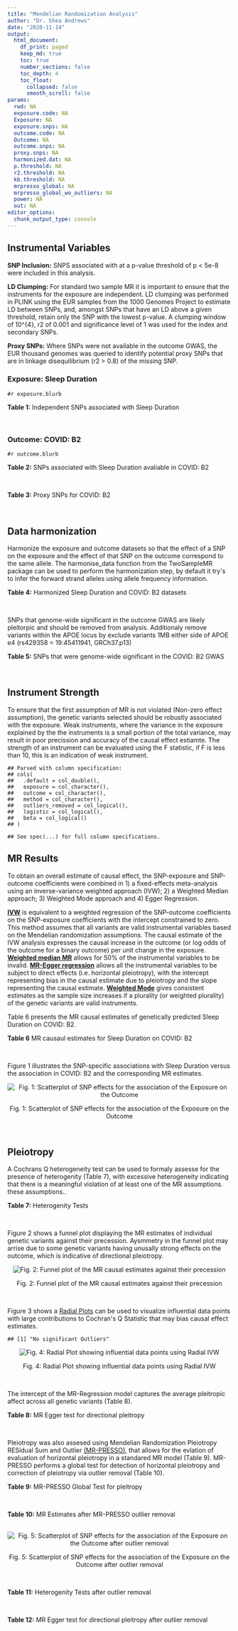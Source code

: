 ```yaml
---
title: "Mendelian Randomization Analysis"
author: "Dr. Shea Andrews"
date: "2020-11-14"
output:
  html_document:
    df_print: paged
    keep_md: true
    toc: true
    number_sections: false
    toc_depth: 4
    toc_float:
      collapsed: false
      smooth_scroll: false
params:
  rwd: NA
  exposure.code: NA
  Exposure: NA
  exposure.snps: NA
  outcome.code: NA
  Outcome: NA
  outcome.snps: NA
  proxy.snps: NA
  harmonized.dat: NA
  p.threshold: NA
  r2.threshold: NA
  kb.threshold: NA
  mrpresso_global: NA
  mrpresso_global_wo_outliers: NA
  power: NA
  out: NA
editor_options:
  chunk_output_type: console
---
```







## Instrumental Variables
**SNP Inclusion:** SNPS associated with at a p-value threshold of p < 5e-8 were included in this analysis.
<br>

**LD Clumping:** For standard two sample MR it is important to ensure that the instruments for the exposure are independent. LD clumping was performed in PLINK using the EUR samples from the 1000 Genomes Project to estimate LD between SNPs, and, amongst SNPs that have an LD above a given threshold, retain only the SNP with the lowest p-value. A clumping window of 10^{4}, r2 of 0.001 and significance level of 1 was used for the index and secondary SNPs.
<br>

**Proxy SNPs:** Where SNPs were not available in the outcome GWAS, the EUR thousand genomes was queried to identify potential proxy SNPs that are in linkage disequilibrium (r2 > 0.8) of the missing SNP.
<br>

### Exposure: Sleep Duration
`#r exposure.blurb`
<br>

**Table 1:** Independent SNPs associated with Sleep Duration
<div data-pagedtable="false">
  <script data-pagedtable-source type="application/json">
{"columns":[{"label":["SNP"],"name":[1],"type":["chr"],"align":["left"]},{"label":["CHROM"],"name":[2],"type":["dbl"],"align":["right"]},{"label":["POS"],"name":[3],"type":["dbl"],"align":["right"]},{"label":["REF"],"name":[4],"type":["chr"],"align":["left"]},{"label":["ALT"],"name":[5],"type":["chr"],"align":["left"]},{"label":["AF"],"name":[6],"type":["dbl"],"align":["right"]},{"label":["BETA"],"name":[7],"type":["dbl"],"align":["right"]},{"label":["SE"],"name":[8],"type":["dbl"],"align":["right"]},{"label":["Z"],"name":[9],"type":["dbl"],"align":["right"]},{"label":["P"],"name":[10],"type":["dbl"],"align":["right"]},{"label":["N"],"name":[11],"type":["dbl"],"align":["right"]},{"label":["TRAIT"],"name":[12],"type":["chr"],"align":["left"]}],"data":[{"1":"rs915416","2":"1","3":"34731984","4":"C","5":"G","6":"0.710053","7":"-0.0192587","8":"0.00249452","9":"-7.72040","10":"9.9e-15","11":"446118","12":"Sleep_Duration"},{"1":"rs269054","2":"1","3":"57864304","4":"T","5":"A","6":"0.422076","7":"0.0136431","8":"0.00229327","9":"5.94919","10":"2.1e-09","11":"446118","12":"Sleep_Duration"},{"1":"rs61796569","2":"1","3":"66476437","4":"C","5":"T","6":"0.269583","7":"0.0154442","8":"0.00256443","9":"6.02247","10":"1.5e-09","11":"446118","12":"Sleep_Duration"},{"1":"rs12567114","2":"1","3":"98527951","4":"G","5":"A","6":"0.275802","7":"0.0148307","8":"0.00254030","9":"5.83817","10":"4.3e-09","11":"446118","12":"Sleep_Duration"},{"1":"rs62120041","2":"2","3":"9185564","4":"T","5":"C","6":"0.066098","7":"-0.0261113","8":"0.00457497","9":"-5.70743","10":"9.6e-09","11":"446118","12":"Sleep_Duration"},{"1":"rs374153","2":"2","3":"40382712","4":"C","5":"T","6":"0.841915","7":"-0.0176119","8":"0.00310308","9":"-5.67562","10":"9.1e-09","11":"446118","12":"Sleep_Duration"},{"1":"rs2717076","2":"2","3":"58061127","4":"C","5":"T","6":"0.627416","7":"0.0184107","8":"0.00234091","9":"7.86476","10":"3.1e-15","11":"446118","12":"Sleep_Duration"},{"1":"rs75539574","2":"2","3":"58871658","4":"A","5":"C","6":"0.085792","7":"0.0362482","8":"0.00406522","9":"8.91666","10":"6.9e-19","11":"446118","12":"Sleep_Duration"},{"1":"rs7556815","2":"2","3":"114085785","4":"G","5":"A","6":"0.219144","7":"0.0407248","8":"0.00274023","9":"14.86180","10":"1.3e-49","11":"446118","12":"Sleep_Duration"},{"1":"rs35662245","2":"2","3":"147583187","4":"T","5":"A","6":"0.338744","7":"0.0145968","8":"0.00239263","9":"6.10073","10":"1.4e-09","11":"446118","12":"Sleep_Duration"},{"1":"rs11885663","2":"2","3":"166944004","4":"C","5":"T","6":"0.247809","7":"0.0162176","8":"0.00261811","9":"6.19439","10":"8.6e-10","11":"446118","12":"Sleep_Duration"},{"1":"rs10173260","2":"2","3":"210377845","4":"T","5":"C","6":"0.606235","7":"0.0128368","8":"0.00231322","9":"5.54932","10":"2.9e-08","11":"446118","12":"Sleep_Duration"},{"1":"rs112230981","2":"3","3":"55879269","4":"A","5":"G","6":"0.050160","7":"-0.0315275","8":"0.00522787","9":"-6.03066","10":"2.2e-09","11":"446118","12":"Sleep_Duration"},{"1":"rs17732997","2":"3","3":"70470834","4":"C","5":"G","6":"0.430902","7":"-0.0129345","8":"0.00228820","9":"-5.65270","10":"1.2e-08","11":"446118","12":"Sleep_Duration"},{"1":"rs7644809","2":"3","3":"107564459","4":"T","5":"C","6":"0.578394","7":"-0.0130621","8":"0.00230148","9":"-5.67552","10":"1.6e-08","11":"446118","12":"Sleep_Duration"},{"1":"rs13088093","2":"3","3":"135838598","4":"T","5":"G","6":"0.336317","7":"0.0162722","8":"0.00240235","9":"6.77345","10":"7.0e-12","11":"446118","12":"Sleep_Duration"},{"1":"rs2192528","2":"4","3":"18327896","4":"A","5":"G","6":"0.519935","7":"-0.0133687","8":"0.00226920","9":"-5.89137","10":"2.7e-09","11":"446118","12":"Sleep_Duration"},{"1":"rs17427571","2":"4","3":"82254908","4":"A","5":"G","6":"0.315687","7":"-0.0138255","8":"0.00243544","9":"-5.67680","10":"1.3e-08","11":"446118","12":"Sleep_Duration"},{"1":"rs35531607","2":"4","3":"92533225","4":"T","5":"C","6":"0.474083","7":"0.0128402","8":"0.00227278","9":"5.64956","10":"1.5e-08","11":"446118","12":"Sleep_Duration"},{"1":"rs13109404","2":"4","3":"102896591","4":"T","5":"G","6":"0.071976","7":"-0.0312035","8":"0.00440829","9":"-7.07837","10":"1.4e-12","11":"446118","12":"Sleep_Duration"},{"1":"rs365663","2":"5","3":"1428883","4":"A","5":"G","6":"0.454037","7":"-0.0146291","8":"0.00227857","9":"-6.42030","10":"1.0e-10","11":"446118","12":"Sleep_Duration"},{"1":"rs465700","2":"5","3":"3126493","4":"C","5":"G","6":"0.892166","7":"-0.0225148","8":"0.00367362","9":"-6.12878","10":"1.4e-09","11":"446118","12":"Sleep_Duration"},{"1":"rs56372231","2":"5","3":"102321905","4":"C","5":"T","6":"0.334093","7":"0.0169439","8":"0.00239981","9":"7.06052","10":"2.2e-12","11":"446118","12":"Sleep_Duration"},{"1":"rs11567976","2":"5","3":"137654218","4":"C","5":"T","6":"0.570908","7":"0.0128042","8":"0.00228516","9":"5.60320","10":"2.1e-08","11":"446118","12":"Sleep_Duration"},{"1":"rs151014368","2":"5","3":"176751059","4":"G","5":"A","6":"0.206258","7":"0.0160924","8":"0.00281958","9":"5.70737","10":"9.1e-09","11":"446118","12":"Sleep_Duration"},{"1":"rs34556183","2":"6","3":"28584775","4":"A","5":"G","6":"0.280394","7":"-0.0169228","8":"0.00252323","9":"-6.70680","10":"2.3e-11","11":"446118","12":"Sleep_Duration"},{"1":"rs113113059","2":"6","3":"43160375","4":"T","5":"C","6":"0.220000","7":"-0.0161406","8":"0.00273732","9":"-5.89650","10":"8.4e-09","11":"446118","12":"Sleep_Duration"},{"1":"rs9382445","2":"6","3":"54937974","4":"T","5":"C","6":"0.376950","7":"-0.0145360","8":"0.00233387","9":"-6.22828","10":"4.8e-10","11":"446118","12":"Sleep_Duration"},{"1":"rs2231265","2":"6","3":"89790201","4":"A","5":"G","6":"0.772289","7":"0.0149550","8":"0.00269917","9":"5.54059","10":"2.7e-08","11":"446118","12":"Sleep_Duration"},{"1":"rs9345234","2":"6","3":"93162639","4":"A","5":"C","6":"0.578016","7":"0.0130117","8":"0.00229893","9":"5.65989","10":"1.8e-08","11":"446118","12":"Sleep_Duration"},{"1":"rs34731055","2":"7","3":"2106928","4":"C","5":"T","6":"0.180890","7":"0.0194603","8":"0.00294778","9":"6.60168","10":"3.7e-11","11":"446118","12":"Sleep_Duration"},{"1":"rs2079070","2":"7","3":"114126432","4":"C","5":"G","6":"0.735387","7":"-0.0175475","8":"0.00256638","9":"-6.83745","10":"7.5e-12","11":"446118","12":"Sleep_Duration"},{"1":"rs7806045","2":"7","3":"132610266","4":"T","5":"C","6":"0.245297","7":"-0.0147916","8":"0.00262577","9":"-5.63324","10":"1.4e-08","11":"446118","12":"Sleep_Duration"},{"1":"rs4841498","2":"8","3":"10985432","4":"C","5":"T","6":"0.513040","7":"-0.0139954","8":"0.00226922","9":"-6.16749","10":"1.2e-09","11":"446118","12":"Sleep_Duration"},{"1":"rs73219758","2":"8","3":"14279446","4":"G","5":"A","6":"0.291936","7":"-0.0164012","8":"0.00249526","9":"-6.57294","10":"5.6e-11","11":"446118","12":"Sleep_Duration"},{"1":"rs10973207","2":"9","3":"37100525","4":"G","5":"T","6":"0.157677","7":"0.0204339","8":"0.00312394","9":"6.54107","10":"6.0e-11","11":"446118","12":"Sleep_Duration"},{"1":"rs1776776","2":"9","3":"140497072","4":"T","5":"C","6":"0.126168","7":"-0.0199630","8":"0.00341071","9":"-5.85303","10":"4.9e-09","11":"446118","12":"Sleep_Duration"},{"1":"rs12246842","2":"10","3":"21830580","4":"A","5":"G","6":"0.540185","7":"-0.0133949","8":"0.00227425","9":"-5.88981","10":"3.9e-09","11":"446118","12":"Sleep_Duration"},{"1":"rs10761674","2":"10","3":"64618340","4":"C","5":"T","6":"0.522666","7":"-0.0123329","8":"0.00226591","9":"-5.44280","10":"4.2e-08","11":"446118","12":"Sleep_Duration"},{"1":"rs11190970","2":"10","3":"103128332","4":"G","5":"A","6":"0.201339","7":"-0.0153790","8":"0.00282318","9":"-5.44740","10":"4.6e-08","11":"446118","12":"Sleep_Duration"},{"1":"rs7915425","2":"10","3":"125016501","4":"T","5":"C","6":"0.825318","7":"-0.0190638","8":"0.00298959","9":"-6.37673","10":"2.0e-10","11":"446118","12":"Sleep_Duration"},{"1":"rs1517572","2":"11","3":"28829882","4":"A","5":"C","6":"0.580536","7":"0.0146443","8":"0.00229467","9":"6.38188","10":"1.5e-10","11":"446118","12":"Sleep_Duration"},{"1":"rs4592416","2":"11","3":"43800474","4":"A","5":"G","6":"0.464407","7":"0.0146828","8":"0.00227010","9":"6.46791","10":"9.3e-11","11":"446118","12":"Sleep_Duration"},{"1":"rs11039544","2":"11","3":"48173412","4":"G","5":"A","6":"0.162221","7":"-0.0183890","8":"0.00307361","9":"-5.98287","10":"1.9e-09","11":"446118","12":"Sleep_Duration"},{"1":"rs174560","2":"11","3":"61581764","4":"T","5":"C","6":"0.314215","7":"0.0135751","8":"0.00243675","9":"5.57099","10":"2.8e-08","11":"446118","12":"Sleep_Duration"},{"1":"rs12791153","2":"11","3":"80685181","4":"A","5":"T","6":"0.081089","7":"0.0235481","8":"0.00421690","9":"5.58422","10":"1.9e-08","11":"446118","12":"Sleep_Duration"},{"1":"rs1553132","2":"11","3":"88297740","4":"A","5":"G","6":"0.258433","7":"0.0145068","8":"0.00258447","9":"5.61307","10":"2.5e-08","11":"446118","12":"Sleep_Duration"},{"1":"rs1939455","2":"11","3":"101520886","4":"G","5":"T","6":"0.120554","7":"-0.0204253","8":"0.00356118","9":"-5.73554","10":"1.2e-08","11":"446118","12":"Sleep_Duration"},{"1":"rs1079727","2":"11","3":"113289182","4":"T","5":"C","6":"0.157818","7":"0.0182922","8":"0.00310347","9":"5.89411","10":"5.3e-09","11":"446118","12":"Sleep_Duration"},{"1":"rs3751046","2":"11","3":"122828342","4":"A","5":"G","6":"0.146493","7":"0.0194129","8":"0.00320818","9":"6.05106","10":"1.1e-09","11":"446118","12":"Sleep_Duration"},{"1":"rs34354917","2":"12","3":"38764559","4":"C","5":"A","6":"0.289528","7":"-0.0137464","8":"0.00250081","9":"-5.49678","10":"3.9e-08","11":"446118","12":"Sleep_Duration"},{"1":"rs4767550","2":"12","3":"117951150","4":"A","5":"G","6":"0.414138","7":"0.0143001","8":"0.00230960","9":"6.19159","10":"6.3e-10","11":"446118","12":"Sleep_Duration"},{"1":"rs6575005","2":"14","3":"26954078","4":"T","5":"C","6":"0.242146","7":"-0.0155637","8":"0.00264172","9":"-5.89150","10":"4.4e-09","11":"446118","12":"Sleep_Duration"},{"1":"rs10483350","2":"14","3":"29816155","4":"A","5":"G","6":"0.195418","7":"0.0173690","8":"0.00286760","9":"6.05698","10":"1.5e-09","11":"446118","12":"Sleep_Duration"},{"1":"rs61985058","2":"14","3":"60233841","4":"C","5":"T","6":"0.143176","7":"0.0185938","8":"0.00322893","9":"5.75850","10":"1.3e-08","11":"446118","12":"Sleep_Duration"},{"1":"rs55658675","2":"14","3":"65554638","4":"C","5":"T","6":"0.355062","7":"-0.0131415","8":"0.00236892","9":"-5.54746","10":"2.0e-08","11":"446118","12":"Sleep_Duration"},{"1":"rs11621908","2":"14","3":"78495761","4":"C","5":"T","6":"0.082859","7":"-0.0240951","8":"0.00416298","9":"-5.78795","10":"5.6e-09","11":"446118","12":"Sleep_Duration"},{"1":"rs8038326","2":"15","3":"47989799","4":"A","5":"G","6":"0.273090","7":"-0.0159204","8":"0.00254070","9":"-6.26615","10":"2.8e-10","11":"446118","12":"Sleep_Duration"},{"1":"rs3095508","2":"16","3":"6550400","4":"C","5":"A","6":"0.406471","7":"-0.0153518","8":"0.00230437","9":"-6.66204","10":"3.1e-11","11":"446118","12":"Sleep_Duration"},{"1":"rs11643715","2":"16","3":"23909538","4":"C","5":"G","6":"0.290942","7":"0.0138950","8":"0.00249658","9":"5.56561","10":"3.2e-08","11":"446118","12":"Sleep_Duration"},{"1":"rs9937053","2":"16","3":"53799507","4":"G","5":"A","6":"0.423305","7":"-0.0169348","8":"0.00229041","9":"-7.39379","10":"1.2e-13","11":"446118","12":"Sleep_Duration"},{"1":"rs7198661","2":"16","3":"56090428","4":"T","5":"C","6":"0.497682","7":"-0.0133829","8":"0.00227449","9":"-5.88391","10":"3.9e-09","11":"446118","12":"Sleep_Duration"},{"1":"rs3027234","2":"17","3":"8136092","4":"C","5":"T","6":"0.227151","7":"-0.0151536","8":"0.00270628","9":"-5.59942","10":"2.3e-08","11":"446118","12":"Sleep_Duration"},{"1":"rs205024","2":"17","3":"11227352","4":"C","5":"T","6":"0.383735","7":"0.0138261","8":"0.00232711","9":"5.94132","10":"3.9e-09","11":"446118","12":"Sleep_Duration"},{"1":"rs8072993","2":"17","3":"21335627","4":"T","5":"G","6":"0.636508","7":"0.0174776","8":"0.00282169","9":"6.19402","10":"4.2e-10","11":"446118","12":"Sleep_Duration"},{"1":"rs147114641","2":"17","3":"43581015","4":"C","5":"A","6":"0.226278","7":"-0.0159801","8":"0.00270379","9":"-5.91026","10":"3.1e-09","11":"446118","12":"Sleep_Duration"},{"1":"rs2696429","2":"17","3":"44335274","4":"G","5":"A","6":"0.226374","7":"-0.0168884","8":"0.00270763","9":"-6.23734","10":"4.0e-10","11":"446118","12":"Sleep_Duration"},{"1":"rs553223732","2":"17","3":"44361954","4":"G","5":"C","6":"0.206352","7":"-0.0167895","8":"0.00288464","9":"-5.82031","10":"5.3e-09","11":"446118","12":"Sleep_Duration"},{"1":"rs538476570","2":"17","3":"44369623","4":"A","5":"G","6":"0.207307","7":"-0.0164347","8":"0.00290505","9":"-5.65729","10":"1.3e-08","11":"446118","12":"Sleep_Duration"},{"1":"rs547290689","2":"17","3":"45567907","4":"C","5":"T","6":"0.558590","7":"-0.0132418","8":"0.00229345","9":"-5.77375","10":"7.5e-09","11":"446118","12":"Sleep_Duration"},{"1":"rs12607679","2":"18","3":"53059748","4":"T","5":"C","6":"0.262283","7":"-0.0201387","8":"0.00259284","9":"-7.76704","10":"8.3e-15","11":"446118","12":"Sleep_Duration"},{"1":"rs10421649","2":"19","3":"9942262","4":"T","5":"A","6":"0.556970","7":"0.0132975","8":"0.00229462","9":"5.79508","10":"6.9e-09","11":"446118","12":"Sleep_Duration"},{"1":"rs2072727","2":"20","3":"43538733","4":"T","5":"C","6":"0.563830","7":"-0.0132425","8":"0.00228506","9":"-5.79525","10":"7.9e-09","11":"446118","12":"Sleep_Duration"}],"options":{"columns":{"min":{},"max":[10]},"rows":{"min":[10],"max":[10]},"pages":{}}}
  </script>
</div>
<br>

### Outcome: COVID: B2
`#r outcome.blurb`
<br>

**Table 2:** SNPs associated with Sleep Duration avaliable in COVID: B2
<div data-pagedtable="false">
  <script data-pagedtable-source type="application/json">
{"columns":[{"label":["SNP"],"name":[1],"type":["chr"],"align":["left"]},{"label":["CHROM"],"name":[2],"type":["dbl"],"align":["right"]},{"label":["POS"],"name":[3],"type":["dbl"],"align":["right"]},{"label":["REF"],"name":[4],"type":["chr"],"align":["left"]},{"label":["ALT"],"name":[5],"type":["chr"],"align":["left"]},{"label":["AF"],"name":[6],"type":["dbl"],"align":["right"]},{"label":["BETA"],"name":[7],"type":["dbl"],"align":["right"]},{"label":["SE"],"name":[8],"type":["dbl"],"align":["right"]},{"label":["Z"],"name":[9],"type":["dbl"],"align":["right"]},{"label":["P"],"name":[10],"type":["dbl"],"align":["right"]},{"label":["N"],"name":[11],"type":["dbl"],"align":["right"]},{"label":["TRAIT"],"name":[12],"type":["chr"],"align":["left"]}],"data":[{"1":"rs915416","2":"1","3":"34731984","4":"C","5":"G","6":"0.71190","7":"-0.0135600","8":"0.026676","9":"-0.50832209","10":"0.611200","11":"905878","12":"COVID:_hospitalized_vs._population__eur"},{"1":"rs269054","2":"1","3":"57864304","4":"T","5":"A","6":"0.41310","7":"-0.0240020","8":"0.028142","9":"-0.85288892","10":"0.393700","11":"898438","12":"COVID:_hospitalized_vs._population__eur"},{"1":"rs61796569","2":"1","3":"66476437","4":"C","5":"T","6":"0.25490","7":"-0.0421860","8":"0.033319","9":"-1.26612443","10":"0.205500","11":"895822","12":"COVID:_hospitalized_vs._population__eur"},{"1":"rs12567114","2":"1","3":"98527951","4":"G","5":"A","6":"0.27240","7":"0.0129870","8":"0.032938","9":"0.39428623","10":"0.693400","11":"895822","12":"COVID:_hospitalized_vs._population__eur"},{"1":"rs62120041","2":"2","3":"9185564","4":"T","5":"C","6":"0.06676","7":"0.0144940","8":"0.047210","9":"0.30701123","10":"0.758800","11":"908494","12":"COVID:_hospitalized_vs._population__eur"},{"1":"rs374153","2":"2","3":"40382712","4":"C","5":"T","6":"0.83550","7":"-0.0336580","8":"0.032338","9":"-1.04081885","10":"0.298000","11":"908494","12":"COVID:_hospitalized_vs._population__eur"},{"1":"rs2717076","2":"2","3":"58061127","4":"C","5":"T","6":"0.63820","7":"0.0157440","8":"0.025108","9":"0.62705114","10":"0.530600","11":"905878","12":"COVID:_hospitalized_vs._population__eur"},{"1":"rs75539574","2":"2","3":"58871658","4":"A","5":"C","6":"0.09206","7":"0.0077802","8":"0.042042","9":"0.18505780","10":"0.853200","11":"395372","12":"COVID:_hospitalized_vs._population__eur"},{"1":"rs7556815","2":"2","3":"114085785","4":"G","5":"A","6":"0.22420","7":"-0.0040488","8":"0.027716","9":"-0.14608169","10":"0.883900","11":"908494","12":"COVID:_hospitalized_vs._population__eur"},{"1":"rs35662245","2":"2","3":"147583187","4":"T","5":"A","6":"0.34280","7":"-0.0189960","8":"0.024767","9":"-0.76698833","10":"0.443100","11":"634083","12":"COVID:_hospitalized_vs._population__eur"},{"1":"rs11885663","2":"2","3":"166944004","4":"C","5":"T","6":"0.23570","7":"0.0457230","8":"0.025793","9":"1.77269026","10":"0.076280","11":"908494","12":"COVID:_hospitalized_vs._population__eur"},{"1":"rs10173260","2":"2","3":"210377845","4":"T","5":"C","6":"0.59220","7":"-0.0221440","8":"0.028327","9":"-0.78172768","10":"0.434400","11":"898438","12":"COVID:_hospitalized_vs._population__eur"},{"1":"rs112230981","2":"3","3":"55879269","4":"A","5":"G","6":"0.04967","7":"-0.0083353","8":"0.061889","9":"-0.13468145","10":"0.892900","11":"905878","12":"COVID:_hospitalized_vs._population__eur"},{"1":"rs17732997","2":"3","3":"70470834","4":"C","5":"G","6":"0.40970","7":"-0.0339030","8":"0.029857","9":"-1.13551261","10":"0.256200","11":"895822","12":"COVID:_hospitalized_vs._population__eur"},{"1":"rs7644809","2":"3","3":"107564459","4":"T","5":"C","6":"0.58340","7":"0.0041626","8":"0.027876","9":"0.14932558","10":"0.881300","11":"898438","12":"COVID:_hospitalized_vs._population__eur"},{"1":"rs13088093","2":"3","3":"135838598","4":"T","5":"G","6":"0.32720","7":"-0.0256890","8":"0.031473","9":"-0.81622343","10":"0.414400","11":"895822","12":"COVID:_hospitalized_vs._population__eur"},{"1":"rs2192528","2":"4","3":"18327896","4":"A","5":"G","6":"0.48400","7":"-0.0432100","8":"0.023314","9":"-1.85339281","10":"0.063830","11":"908494","12":"COVID:_hospitalized_vs._population__eur"},{"1":"rs17427571","2":"4","3":"82254908","4":"A","5":"G","6":"0.34220","7":"-0.0170340","8":"0.024943","9":"-0.68291705","10":"0.494600","11":"908494","12":"COVID:_hospitalized_vs._population__eur"},{"1":"rs35531607","2":"4","3":"92533225","4":"T","5":"C","6":"0.44850","7":"-0.0119000","8":"0.024368","9":"-0.48834537","10":"0.625300","11":"905878","12":"COVID:_hospitalized_vs._population__eur"},{"1":"rs13109404","2":"4","3":"102896591","4":"T","5":"G","6":"0.04596","7":"0.1172100","8":"0.043900","9":"2.66993166","10":"0.007584","11":"908494","12":"COVID:_hospitalized_vs._population__eur"},{"1":"rs365663","2":"5","3":"1428883","4":"A","5":"G","6":"0.47730","7":"-0.0074629","8":"0.027809","9":"-0.26836276","10":"0.788400","11":"898438","12":"COVID:_hospitalized_vs._population__eur"},{"1":"rs465700","2":"5","3":"3126493","4":"C","5":"G","6":"0.87060","7":"-0.0120050","8":"0.046286","9":"-0.25936568","10":"0.795400","11":"897825","12":"COVID:_hospitalized_vs._population__eur"},{"1":"rs56372231","2":"5","3":"102321905","4":"C","5":"T","6":"0.33060","7":"-0.0272600","8":"0.024452","9":"-1.11483723","10":"0.264900","11":"908494","12":"COVID:_hospitalized_vs._population__eur"},{"1":"rs11567976","2":"5","3":"137654218","4":"C","5":"T","6":"0.55430","7":"0.0326880","8":"0.023247","9":"1.40611692","10":"0.159700","11":"908494","12":"COVID:_hospitalized_vs._population__eur"},{"1":"rs151014368","2":"5","3":"176751059","4":"G","5":"A","6":"0.23450","7":"0.0697460","8":"0.035204","9":"1.98119532","10":"0.047570","11":"895822","12":"COVID:_hospitalized_vs._population__eur"},{"1":"rs34556183","2":"6","3":"28584775","4":"A","5":"G","6":"0.28160","7":"-0.0071825","8":"0.027255","9":"-0.26352963","10":"0.792100","11":"395372","12":"COVID:_hospitalized_vs._population__eur"},{"1":"rs113113059","2":"6","3":"43160375","4":"T","5":"C","6":"0.20050","7":"0.0434480","8":"0.028213","9":"1.53999929","10":"0.123600","11":"908494","12":"COVID:_hospitalized_vs._population__eur"},{"1":"rs9382445","2":"6","3":"54937974","4":"T","5":"C","6":"0.36790","7":"0.0089190","8":"0.023929","9":"0.37272765","10":"0.709400","11":"908494","12":"COVID:_hospitalized_vs._population__eur"},{"1":"rs2231265","2":"6","3":"89790201","4":"A","5":"G","6":"0.78210","7":"0.0277880","8":"0.027366","9":"1.01542059","10":"0.309900","11":"908494","12":"COVID:_hospitalized_vs._population__eur"},{"1":"rs9345234","2":"6","3":"93162639","4":"A","5":"C","6":"0.56290","7":"-0.0126420","8":"0.027632","9":"-0.45751303","10":"0.647300","11":"898438","12":"COVID:_hospitalized_vs._population__eur"},{"1":"rs34731055","2":"7","3":"2106928","4":"C","5":"T","6":"0.18670","7":"0.0221920","8":"0.034989","9":"0.63425648","10":"0.525900","11":"385316","12":"COVID:_hospitalized_vs._population__eur"},{"1":"rs2079070","2":"7","3":"114126432","4":"C","5":"G","6":"0.75830","7":"-0.0113540","8":"0.025955","9":"-0.43744943","10":"0.661800","11":"908494","12":"COVID:_hospitalized_vs._population__eur"},{"1":"rs7806045","2":"7","3":"132610266","4":"T","5":"C","6":"0.27110","7":"0.0244830","8":"0.027140","9":"0.90210022","10":"0.367000","11":"907881","12":"COVID:_hospitalized_vs._population__eur"},{"1":"rs4841498","2":"8","3":"10985432","4":"C","5":"T","6":"0.51050","7":"-0.0391290","8":"0.027703","9":"-1.41244631","10":"0.157800","11":"898438","12":"COVID:_hospitalized_vs._population__eur"},{"1":"rs73219758","2":"8","3":"14279446","4":"G","5":"A","6":"0.27760","7":"0.0328160","8":"0.025700","9":"1.27688716","10":"0.201600","11":"634083","12":"COVID:_hospitalized_vs._population__eur"},{"1":"rs10973207","2":"9","3":"37100525","4":"G","5":"T","6":"0.18530","7":"0.0310310","8":"0.038218","9":"0.81194725","10":"0.416800","11":"898438","12":"COVID:_hospitalized_vs._population__eur"},{"1":"rs1776776","2":"9","3":"140497072","4":"T","5":"C","6":"0.15050","7":"-0.0170790","8":"0.035217","9":"-0.48496465","10":"0.627700","11":"907881","12":"COVID:_hospitalized_vs._population__eur"},{"1":"rs12246842","2":"10","3":"21830580","4":"A","5":"G","6":"0.54140","7":"0.0289600","8":"0.030199","9":"0.95897215","10":"0.337600","11":"895822","12":"COVID:_hospitalized_vs._population__eur"},{"1":"rs10761674","2":"10","3":"64618340","4":"C","5":"T","6":"0.52880","7":"-0.0204130","8":"0.023041","9":"-0.88594245","10":"0.375700","11":"908494","12":"COVID:_hospitalized_vs._population__eur"},{"1":"rs11190970","2":"10","3":"103128332","4":"G","5":"A","6":"0.20760","7":"0.0137180","8":"0.029231","9":"0.46929630","10":"0.638900","11":"669783","12":"COVID:_hospitalized_vs._population__eur"},{"1":"rs7915425","2":"10","3":"125016501","4":"T","5":"C","6":"0.83390","7":"0.0028977","8":"0.029558","9":"0.09803437","10":"0.921900","11":"908494","12":"COVID:_hospitalized_vs._population__eur"},{"1":"rs1517572","2":"11","3":"28829882","4":"A","5":"C","6":"0.61930","7":"-0.0108780","8":"0.029846","9":"-0.36447095","10":"0.715500","11":"895822","12":"COVID:_hospitalized_vs._population__eur"},{"1":"rs4592416","2":"11","3":"43800474","4":"A","5":"G","6":"0.47470","7":"-0.0119320","8":"0.023277","9":"-0.51260901","10":"0.608200","11":"908494","12":"COVID:_hospitalized_vs._population__eur"},{"1":"rs11039544","2":"11","3":"48173412","4":"G","5":"A","6":"0.14990","7":"0.0105790","8":"0.030061","9":"0.35191777","10":"0.724900","11":"908494","12":"COVID:_hospitalized_vs._population__eur"},{"1":"rs174560","2":"11","3":"61581764","4":"T","5":"C","6":"0.34650","7":"0.0169170","8":"0.025071","9":"0.67476367","10":"0.499800","11":"908494","12":"COVID:_hospitalized_vs._population__eur"},{"1":"rs12791153","2":"11","3":"80685181","4":"A","5":"T","6":"0.08896","7":"-0.0343830","8":"0.052996","9":"-0.64878481","10":"0.516500","11":"898438","12":"COVID:_hospitalized_vs._population__eur"},{"1":"rs1553132","2":"11","3":"88297740","4":"A","5":"G","6":"0.26460","7":"-0.0146180","8":"0.026370","9":"-0.55434206","10":"0.579300","11":"908494","12":"COVID:_hospitalized_vs._population__eur"},{"1":"rs1939455","2":"11","3":"101520886","4":"G","5":"T","6":"0.10790","7":"0.0168700","8":"0.044277","9":"0.38101046","10":"0.703200","11":"624027","12":"COVID:_hospitalized_vs._population__eur"},{"1":"rs1079727","2":"11","3":"113289182","4":"T","5":"C","6":"0.16950","7":"-0.0100980","8":"0.032484","9":"-0.31086073","10":"0.755900","11":"908494","12":"COVID:_hospitalized_vs._population__eur"},{"1":"rs3751046","2":"11","3":"122828342","4":"A","5":"G","6":"0.14640","7":"0.0355190","8":"0.032889","9":"1.07996595","10":"0.280200","11":"908494","12":"COVID:_hospitalized_vs._population__eur"},{"1":"rs34354917","2":"12","3":"38764559","4":"C","5":"A","6":"0.28350","7":"-0.0067067","8":"0.025362","9":"-0.26443892","10":"0.791400","11":"908494","12":"COVID:_hospitalized_vs._population__eur"},{"1":"rs4767550","2":"12","3":"117951150","4":"A","5":"G","6":"0.42310","7":"0.0197620","8":"0.028058","9":"0.70432675","10":"0.481200","11":"898438","12":"COVID:_hospitalized_vs._population__eur"},{"1":"rs6575005","2":"14","3":"26954078","4":"T","5":"C","6":"0.22950","7":"0.0323180","8":"0.028388","9":"1.13843878","10":"0.254900","11":"905878","12":"COVID:_hospitalized_vs._population__eur"},{"1":"rs10483350","2":"14","3":"29816155","4":"A","5":"G","6":"0.19310","7":"0.0069288","8":"0.037108","9":"0.18671984","10":"0.851900","11":"895822","12":"COVID:_hospitalized_vs._population__eur"},{"1":"rs61985058","2":"14","3":"60233841","4":"C","5":"T","6":"0.13070","7":"-0.0194350","8":"0.033497","9":"-0.58020121","10":"0.561800","11":"908494","12":"COVID:_hospitalized_vs._population__eur"},{"1":"rs55658675","2":"14","3":"65554638","4":"C","5":"T","6":"0.37460","7":"-0.0056392","8":"0.024221","9":"-0.23282276","10":"0.815900","11":"908494","12":"COVID:_hospitalized_vs._population__eur"},{"1":"rs11621908","2":"14","3":"78495761","4":"C","5":"T","6":"0.07597","7":"0.0313440","8":"0.049734","9":"0.63023284","10":"0.528500","11":"898438","12":"COVID:_hospitalized_vs._population__eur"},{"1":"rs8038326","2":"15","3":"47989799","4":"A","5":"G","6":"0.29010","7":"-0.0566870","8":"0.026112","9":"-2.17091759","10":"0.029940","11":"908494","12":"COVID:_hospitalized_vs._population__eur"},{"1":"rs3095508","2":"16","3":"6550400","4":"C","5":"A","6":"0.40500","7":"0.0420470","8":"0.023587","9":"1.78263450","10":"0.074650","11":"908494","12":"COVID:_hospitalized_vs._population__eur"},{"1":"rs11643715","2":"16","3":"23909538","4":"C","5":"G","6":"0.26150","7":"-0.0258620","8":"0.029856","9":"-0.86622454","10":"0.386400","11":"898438","12":"COVID:_hospitalized_vs._population__eur"},{"1":"rs9937053","2":"16","3":"53799507","4":"G","5":"A","6":"0.42940","7":"0.0346080","8":"0.023236","9":"1.48941298","10":"0.136400","11":"908494","12":"COVID:_hospitalized_vs._population__eur"},{"1":"rs7198661","2":"16","3":"56090428","4":"T","5":"C","6":"0.45890","7":"0.0050648","8":"0.030617","9":"0.16542444","10":"0.868600","11":"621411","12":"COVID:_hospitalized_vs._population__eur"},{"1":"rs3027234","2":"17","3":"8136092","4":"C","5":"T","6":"0.20950","7":"0.0296810","8":"0.027114","9":"1.09467434","10":"0.273700","11":"908494","12":"COVID:_hospitalized_vs._population__eur"},{"1":"rs205024","2":"17","3":"11227352","4":"C","5":"T","6":"0.38510","7":"0.0146890","8":"0.023554","9":"0.62363081","10":"0.532900","11":"908494","12":"COVID:_hospitalized_vs._population__eur"},{"1":"rs547290689","2":"17","3":"45567907","4":"C","5":"T","6":"0.01141","7":"0.1681400","8":"0.186190","9":"0.90305602","10":"0.366500","11":"652681","12":"COVID:_hospitalized_vs._population__eur"},{"1":"rs12607679","2":"18","3":"53059748","4":"T","5":"C","6":"0.24050","7":"-0.0512530","8":"0.031329","9":"-1.63596029","10":"0.101800","11":"898438","12":"COVID:_hospitalized_vs._population__eur"},{"1":"rs10421649","2":"19","3":"9942262","4":"T","5":"A","6":"0.55530","7":"-0.0126590","8":"0.030933","9":"-0.40923932","10":"0.682400","11":"382700","12":"COVID:_hospitalized_vs._population__eur"},{"1":"rs2072727","2":"20","3":"43538733","4":"T","5":"C","6":"0.55690","7":"0.0134930","8":"0.028014","9":"0.48165203","10":"0.630100","11":"898438","12":"COVID:_hospitalized_vs._population__eur"},{"1":"rs8072993","2":"NA","3":"NA","4":"NA","5":"NA","6":"NA","7":"NA","8":"NA","9":"NA","10":"NA","11":"NA","12":"NA"},{"1":"rs147114641","2":"NA","3":"NA","4":"NA","5":"NA","6":"NA","7":"NA","8":"NA","9":"NA","10":"NA","11":"NA","12":"NA"},{"1":"rs2696429","2":"NA","3":"NA","4":"NA","5":"NA","6":"NA","7":"NA","8":"NA","9":"NA","10":"NA","11":"NA","12":"NA"},{"1":"rs553223732","2":"NA","3":"NA","4":"NA","5":"NA","6":"NA","7":"NA","8":"NA","9":"NA","10":"NA","11":"NA","12":"NA"},{"1":"rs538476570","2":"NA","3":"NA","4":"NA","5":"NA","6":"NA","7":"NA","8":"NA","9":"NA","10":"NA","11":"NA","12":"NA"}],"options":{"columns":{"min":{},"max":[10]},"rows":{"min":[10],"max":[10]},"pages":{}}}
  </script>
</div>
<br>

**Table 3:** Proxy SNPs for COVID: B2
<div data-pagedtable="false">
  <script data-pagedtable-source type="application/json">
{"columns":[{"label":["target_snp"],"name":[1],"type":["chr"],"align":["left"]},{"label":["proxy_snp"],"name":[2],"type":["chr"],"align":["left"]},{"label":["ld.r2"],"name":[3],"type":["dbl"],"align":["right"]},{"label":["Dprime"],"name":[4],"type":["dbl"],"align":["right"]},{"label":["PHASE"],"name":[5],"type":["chr"],"align":["left"]},{"label":["X12"],"name":[6],"type":["lgl"],"align":["right"]},{"label":["CHROM"],"name":[7],"type":["dbl"],"align":["right"]},{"label":["POS"],"name":[8],"type":["dbl"],"align":["right"]},{"label":["REF.proxy"],"name":[9],"type":["chr"],"align":["left"]},{"label":["ALT.proxy"],"name":[10],"type":["chr"],"align":["left"]},{"label":["AF"],"name":[11],"type":["dbl"],"align":["right"]},{"label":["BETA"],"name":[12],"type":["dbl"],"align":["right"]},{"label":["SE"],"name":[13],"type":["dbl"],"align":["right"]},{"label":["Z"],"name":[14],"type":["dbl"],"align":["right"]},{"label":["P"],"name":[15],"type":["dbl"],"align":["right"]},{"label":["N"],"name":[16],"type":["dbl"],"align":["right"]},{"label":["TRAIT"],"name":[17],"type":["chr"],"align":["left"]},{"label":["ref"],"name":[18],"type":["chr"],"align":["left"]},{"label":["ref.proxy"],"name":[19],"type":["chr"],"align":["left"]},{"label":["alt"],"name":[20],"type":["chr"],"align":["left"]},{"label":["alt.proxy"],"name":[21],"type":["chr"],"align":["left"]},{"label":["ALT"],"name":[22],"type":["chr"],"align":["left"]},{"label":["REF"],"name":[23],"type":["chr"],"align":["left"]},{"label":["proxy.outcome"],"name":[24],"type":["lgl"],"align":["right"]}],"data":[{"1":"rs147114641","2":"rs190174223","3":"0.922148","4":"1","5":"AA/CG","6":"NA","7":"17","8":"43748492","9":"G","10":"A","11":"0.02168","12":"-0.068213","13":"0.109980","14":"-0.620231","15":"0.5351000","16":"897825","17":"COVID:_hospitalized_vs._population__eur","18":"A","19":"A","20":"C","21":"G","22":"A","23":"C","24":"TRUE"},{"1":"rs2696429","2":"rs2696531","3":"0.964432","4":"1","5":"AG/GC","6":"NA","7":"17","8":"44355634","9":"C","10":"A","11":"0.14300","12":"-0.141440","13":"0.039197","14":"-3.608439","15":"0.0003079","16":"619275","17":"COVID:_hospitalized_vs._population__eur","18":"A","19":"G","20":"G","21":"C","22":"G","23":"G","24":"TRUE"},{"1":"rs8072993","2":"NA","3":"NA","4":"NA","5":"NA","6":"NA","7":"NA","8":"NA","9":"NA","10":"NA","11":"NA","12":"NA","13":"NA","14":"NA","15":"NA","16":"NA","17":"NA","18":"NA","19":"NA","20":"NA","21":"NA","22":"NA","23":"NA","24":"NA"},{"1":"rs553223732","2":"NA","3":"NA","4":"NA","5":"NA","6":"NA","7":"NA","8":"NA","9":"NA","10":"NA","11":"NA","12":"NA","13":"NA","14":"NA","15":"NA","16":"NA","17":"NA","18":"NA","19":"NA","20":"NA","21":"NA","22":"NA","23":"NA","24":"NA"},{"1":"rs538476570","2":"NA","3":"NA","4":"NA","5":"NA","6":"NA","7":"NA","8":"NA","9":"NA","10":"NA","11":"NA","12":"NA","13":"NA","14":"NA","15":"NA","16":"NA","17":"NA","18":"NA","19":"NA","20":"NA","21":"NA","22":"NA","23":"NA","24":"NA"}],"options":{"columns":{"min":{},"max":[10]},"rows":{"min":[10],"max":[10]},"pages":{}}}
  </script>
</div>
<br>

## Data harmonization
Harmonize the exposure and outcome datasets so that the effect of a SNP on the exposure and the effect of that SNP on the outcome correspond to the same allele. The harmonise_data function from the TwoSampleMR package can be used to perform the harmonization step, by default it try's to infer the forward strand alleles using allele frequency information.
<br>

**Table 4:** Harmonized Sleep Duration and COVID: B2 datasets
<div data-pagedtable="false">
  <script data-pagedtable-source type="application/json">
{"columns":[{"label":["SNP"],"name":[1],"type":["chr"],"align":["left"]},{"label":["effect_allele.exposure"],"name":[2],"type":["chr"],"align":["left"]},{"label":["other_allele.exposure"],"name":[3],"type":["chr"],"align":["left"]},{"label":["effect_allele.outcome"],"name":[4],"type":["chr"],"align":["left"]},{"label":["other_allele.outcome"],"name":[5],"type":["chr"],"align":["left"]},{"label":["beta.exposure"],"name":[6],"type":["dbl"],"align":["right"]},{"label":["beta.outcome"],"name":[7],"type":["dbl"],"align":["right"]},{"label":["eaf.exposure"],"name":[8],"type":["dbl"],"align":["right"]},{"label":["eaf.outcome"],"name":[9],"type":["dbl"],"align":["right"]},{"label":["remove"],"name":[10],"type":["lgl"],"align":["right"]},{"label":["palindromic"],"name":[11],"type":["lgl"],"align":["right"]},{"label":["ambiguous"],"name":[12],"type":["lgl"],"align":["right"]},{"label":["id.outcome"],"name":[13],"type":["chr"],"align":["left"]},{"label":["chr.outcome"],"name":[14],"type":["dbl"],"align":["right"]},{"label":["pos.outcome"],"name":[15],"type":["dbl"],"align":["right"]},{"label":["se.outcome"],"name":[16],"type":["dbl"],"align":["right"]},{"label":["z.outcome"],"name":[17],"type":["dbl"],"align":["right"]},{"label":["pval.outcome"],"name":[18],"type":["dbl"],"align":["right"]},{"label":["samplesize.outcome"],"name":[19],"type":["dbl"],"align":["right"]},{"label":["outcome"],"name":[20],"type":["chr"],"align":["left"]},{"label":["mr_keep.outcome"],"name":[21],"type":["lgl"],"align":["right"]},{"label":["pval_origin.outcome"],"name":[22],"type":["chr"],"align":["left"]},{"label":["chr.exposure"],"name":[23],"type":["dbl"],"align":["right"]},{"label":["pos.exposure"],"name":[24],"type":["dbl"],"align":["right"]},{"label":["se.exposure"],"name":[25],"type":["dbl"],"align":["right"]},{"label":["z.exposure"],"name":[26],"type":["dbl"],"align":["right"]},{"label":["pval.exposure"],"name":[27],"type":["dbl"],"align":["right"]},{"label":["samplesize.exposure"],"name":[28],"type":["dbl"],"align":["right"]},{"label":["exposure"],"name":[29],"type":["chr"],"align":["left"]},{"label":["mr_keep.exposure"],"name":[30],"type":["lgl"],"align":["right"]},{"label":["pval_origin.exposure"],"name":[31],"type":["chr"],"align":["left"]},{"label":["id.exposure"],"name":[32],"type":["chr"],"align":["left"]},{"label":["action"],"name":[33],"type":["dbl"],"align":["right"]},{"label":["mr_keep"],"name":[34],"type":["lgl"],"align":["right"]},{"label":["pt"],"name":[35],"type":["dbl"],"align":["right"]},{"label":["pleitropy_keep"],"name":[36],"type":["lgl"],"align":["right"]},{"label":["mrpresso_RSSobs"],"name":[37],"type":["lgl"],"align":["right"]},{"label":["mrpresso_pval"],"name":[38],"type":["lgl"],"align":["right"]},{"label":["mrpresso_keep"],"name":[39],"type":["lgl"],"align":["right"]}],"data":[{"1":"rs10173260","2":"C","3":"T","4":"C","5":"T","6":"0.0128368","7":"-0.0221440","8":"0.606235","9":"0.59220","10":"FALSE","11":"FALSE","12":"FALSE","13":"9SdyOS","14":"2","15":"210377845","16":"0.028327","17":"-0.78172768","18":"0.4344000","19":"898438","20":"covidhgi2020anaB2v4eur","21":"TRUE","22":"reported","23":"2","24":"210377845","25":"0.00231322","26":"5.54932","27":"2.9e-08","28":"446118","29":"Dashti2019slepdur","30":"TRUE","31":"reported","32":"UaFhVs","33":"2","34":"TRUE","35":"5e-08","36":"TRUE","37":"NA","38":"NA","39":"TRUE"},{"1":"rs10421649","2":"A","3":"T","4":"A","5":"T","6":"0.0132975","7":"-0.0126590","8":"0.556970","9":"0.55530","10":"FALSE","11":"TRUE","12":"TRUE","13":"9SdyOS","14":"19","15":"9942262","16":"0.030933","17":"-0.40923932","18":"0.6824000","19":"382700","20":"covidhgi2020anaB2v4eur","21":"TRUE","22":"reported","23":"19","24":"9942262","25":"0.00229462","26":"5.79508","27":"6.9e-09","28":"446118","29":"Dashti2019slepdur","30":"TRUE","31":"reported","32":"UaFhVs","33":"2","34":"FALSE","35":"5e-08","36":"TRUE","37":"NA","38":"NA","39":"NA"},{"1":"rs10483350","2":"G","3":"A","4":"G","5":"A","6":"0.0173690","7":"0.0069288","8":"0.195418","9":"0.19310","10":"FALSE","11":"FALSE","12":"FALSE","13":"9SdyOS","14":"14","15":"29816155","16":"0.037108","17":"0.18671984","18":"0.8519000","19":"895822","20":"covidhgi2020anaB2v4eur","21":"TRUE","22":"reported","23":"14","24":"29816155","25":"0.00286760","26":"6.05698","27":"1.5e-09","28":"446118","29":"Dashti2019slepdur","30":"TRUE","31":"reported","32":"UaFhVs","33":"2","34":"TRUE","35":"5e-08","36":"TRUE","37":"NA","38":"NA","39":"TRUE"},{"1":"rs10761674","2":"T","3":"C","4":"T","5":"C","6":"-0.0123329","7":"-0.0204130","8":"0.522666","9":"0.52880","10":"FALSE","11":"FALSE","12":"FALSE","13":"9SdyOS","14":"10","15":"64618340","16":"0.023041","17":"-0.88594245","18":"0.3757000","19":"908494","20":"covidhgi2020anaB2v4eur","21":"TRUE","22":"reported","23":"10","24":"64618340","25":"0.00226591","26":"-5.44280","27":"4.2e-08","28":"446118","29":"Dashti2019slepdur","30":"TRUE","31":"reported","32":"UaFhVs","33":"2","34":"TRUE","35":"5e-08","36":"TRUE","37":"NA","38":"NA","39":"TRUE"},{"1":"rs1079727","2":"C","3":"T","4":"C","5":"T","6":"0.0182922","7":"-0.0100980","8":"0.157818","9":"0.16950","10":"FALSE","11":"FALSE","12":"FALSE","13":"9SdyOS","14":"11","15":"113289182","16":"0.032484","17":"-0.31086073","18":"0.7559000","19":"908494","20":"covidhgi2020anaB2v4eur","21":"TRUE","22":"reported","23":"11","24":"113289182","25":"0.00310347","26":"5.89411","27":"5.3e-09","28":"446118","29":"Dashti2019slepdur","30":"TRUE","31":"reported","32":"UaFhVs","33":"2","34":"TRUE","35":"5e-08","36":"TRUE","37":"NA","38":"NA","39":"TRUE"},{"1":"rs10973207","2":"T","3":"G","4":"T","5":"G","6":"0.0204339","7":"0.0310310","8":"0.157677","9":"0.18530","10":"FALSE","11":"FALSE","12":"FALSE","13":"9SdyOS","14":"9","15":"37100525","16":"0.038218","17":"0.81194725","18":"0.4168000","19":"898438","20":"covidhgi2020anaB2v4eur","21":"TRUE","22":"reported","23":"9","24":"37100525","25":"0.00312394","26":"6.54107","27":"6.0e-11","28":"446118","29":"Dashti2019slepdur","30":"TRUE","31":"reported","32":"UaFhVs","33":"2","34":"TRUE","35":"5e-08","36":"TRUE","37":"NA","38":"NA","39":"TRUE"},{"1":"rs11039544","2":"A","3":"G","4":"A","5":"G","6":"-0.0183890","7":"0.0105790","8":"0.162221","9":"0.14990","10":"FALSE","11":"FALSE","12":"FALSE","13":"9SdyOS","14":"11","15":"48173412","16":"0.030061","17":"0.35191777","18":"0.7249000","19":"908494","20":"covidhgi2020anaB2v4eur","21":"TRUE","22":"reported","23":"11","24":"48173412","25":"0.00307361","26":"-5.98287","27":"1.9e-09","28":"446118","29":"Dashti2019slepdur","30":"TRUE","31":"reported","32":"UaFhVs","33":"2","34":"TRUE","35":"5e-08","36":"TRUE","37":"NA","38":"NA","39":"TRUE"},{"1":"rs11190970","2":"A","3":"G","4":"A","5":"G","6":"-0.0153790","7":"0.0137180","8":"0.201339","9":"0.20760","10":"FALSE","11":"FALSE","12":"FALSE","13":"9SdyOS","14":"10","15":"103128332","16":"0.029231","17":"0.46929630","18":"0.6389000","19":"669783","20":"covidhgi2020anaB2v4eur","21":"TRUE","22":"reported","23":"10","24":"103128332","25":"0.00282318","26":"-5.44740","27":"4.6e-08","28":"446118","29":"Dashti2019slepdur","30":"TRUE","31":"reported","32":"UaFhVs","33":"2","34":"TRUE","35":"5e-08","36":"TRUE","37":"NA","38":"NA","39":"TRUE"},{"1":"rs112230981","2":"G","3":"A","4":"G","5":"A","6":"-0.0315275","7":"-0.0083353","8":"0.050160","9":"0.04967","10":"FALSE","11":"FALSE","12":"FALSE","13":"9SdyOS","14":"3","15":"55879269","16":"0.061889","17":"-0.13468145","18":"0.8929000","19":"905878","20":"covidhgi2020anaB2v4eur","21":"TRUE","22":"reported","23":"3","24":"55879269","25":"0.00522787","26":"-6.03066","27":"2.2e-09","28":"446118","29":"Dashti2019slepdur","30":"TRUE","31":"reported","32":"UaFhVs","33":"2","34":"TRUE","35":"5e-08","36":"TRUE","37":"NA","38":"NA","39":"TRUE"},{"1":"rs113113059","2":"C","3":"T","4":"C","5":"T","6":"-0.0161406","7":"0.0434480","8":"0.220000","9":"0.20050","10":"FALSE","11":"FALSE","12":"FALSE","13":"9SdyOS","14":"6","15":"43160375","16":"0.028213","17":"1.53999929","18":"0.1236000","19":"908494","20":"covidhgi2020anaB2v4eur","21":"TRUE","22":"reported","23":"6","24":"43160375","25":"0.00273732","26":"-5.89650","27":"8.4e-09","28":"446118","29":"Dashti2019slepdur","30":"TRUE","31":"reported","32":"UaFhVs","33":"2","34":"TRUE","35":"5e-08","36":"TRUE","37":"NA","38":"NA","39":"TRUE"},{"1":"rs11567976","2":"T","3":"C","4":"T","5":"C","6":"0.0128042","7":"0.0326880","8":"0.570908","9":"0.55430","10":"FALSE","11":"FALSE","12":"FALSE","13":"9SdyOS","14":"5","15":"137654218","16":"0.023247","17":"1.40611692","18":"0.1597000","19":"908494","20":"covidhgi2020anaB2v4eur","21":"TRUE","22":"reported","23":"5","24":"137654218","25":"0.00228516","26":"5.60320","27":"2.1e-08","28":"446118","29":"Dashti2019slepdur","30":"TRUE","31":"reported","32":"UaFhVs","33":"2","34":"TRUE","35":"5e-08","36":"TRUE","37":"NA","38":"NA","39":"TRUE"},{"1":"rs11621908","2":"T","3":"C","4":"T","5":"C","6":"-0.0240951","7":"0.0313440","8":"0.082859","9":"0.07597","10":"FALSE","11":"FALSE","12":"FALSE","13":"9SdyOS","14":"14","15":"78495761","16":"0.049734","17":"0.63023284","18":"0.5285000","19":"898438","20":"covidhgi2020anaB2v4eur","21":"TRUE","22":"reported","23":"14","24":"78495761","25":"0.00416298","26":"-5.78795","27":"5.6e-09","28":"446118","29":"Dashti2019slepdur","30":"TRUE","31":"reported","32":"UaFhVs","33":"2","34":"TRUE","35":"5e-08","36":"TRUE","37":"NA","38":"NA","39":"TRUE"},{"1":"rs11643715","2":"G","3":"C","4":"G","5":"C","6":"0.0138950","7":"-0.0258620","8":"0.290942","9":"0.26150","10":"FALSE","11":"TRUE","12":"FALSE","13":"9SdyOS","14":"16","15":"23909538","16":"0.029856","17":"-0.86622454","18":"0.3864000","19":"898438","20":"covidhgi2020anaB2v4eur","21":"TRUE","22":"reported","23":"16","24":"23909538","25":"0.00249658","26":"5.56561","27":"3.2e-08","28":"446118","29":"Dashti2019slepdur","30":"TRUE","31":"reported","32":"UaFhVs","33":"2","34":"TRUE","35":"5e-08","36":"TRUE","37":"NA","38":"NA","39":"TRUE"},{"1":"rs11885663","2":"T","3":"C","4":"T","5":"C","6":"0.0162176","7":"0.0457230","8":"0.247809","9":"0.23570","10":"FALSE","11":"FALSE","12":"FALSE","13":"9SdyOS","14":"2","15":"166944004","16":"0.025793","17":"1.77269026","18":"0.0762800","19":"908494","20":"covidhgi2020anaB2v4eur","21":"TRUE","22":"reported","23":"2","24":"166944004","25":"0.00261811","26":"6.19439","27":"8.6e-10","28":"446118","29":"Dashti2019slepdur","30":"TRUE","31":"reported","32":"UaFhVs","33":"2","34":"TRUE","35":"5e-08","36":"TRUE","37":"NA","38":"NA","39":"TRUE"},{"1":"rs12246842","2":"G","3":"A","4":"G","5":"A","6":"-0.0133949","7":"0.0289600","8":"0.540185","9":"0.54140","10":"FALSE","11":"FALSE","12":"FALSE","13":"9SdyOS","14":"10","15":"21830580","16":"0.030199","17":"0.95897215","18":"0.3376000","19":"895822","20":"covidhgi2020anaB2v4eur","21":"TRUE","22":"reported","23":"10","24":"21830580","25":"0.00227425","26":"-5.88981","27":"3.9e-09","28":"446118","29":"Dashti2019slepdur","30":"TRUE","31":"reported","32":"UaFhVs","33":"2","34":"TRUE","35":"5e-08","36":"TRUE","37":"NA","38":"NA","39":"TRUE"},{"1":"rs12567114","2":"A","3":"G","4":"A","5":"G","6":"0.0148307","7":"0.0129870","8":"0.275802","9":"0.27240","10":"FALSE","11":"FALSE","12":"FALSE","13":"9SdyOS","14":"1","15":"98527951","16":"0.032938","17":"0.39428623","18":"0.6934000","19":"895822","20":"covidhgi2020anaB2v4eur","21":"TRUE","22":"reported","23":"1","24":"98527951","25":"0.00254030","26":"5.83817","27":"4.3e-09","28":"446118","29":"Dashti2019slepdur","30":"TRUE","31":"reported","32":"UaFhVs","33":"2","34":"TRUE","35":"5e-08","36":"TRUE","37":"NA","38":"NA","39":"TRUE"},{"1":"rs12607679","2":"C","3":"T","4":"C","5":"T","6":"-0.0201387","7":"-0.0512530","8":"0.262283","9":"0.24050","10":"FALSE","11":"FALSE","12":"FALSE","13":"9SdyOS","14":"18","15":"53059748","16":"0.031329","17":"-1.63596029","18":"0.1018000","19":"898438","20":"covidhgi2020anaB2v4eur","21":"TRUE","22":"reported","23":"18","24":"53059748","25":"0.00259284","26":"-7.76704","27":"8.3e-15","28":"446118","29":"Dashti2019slepdur","30":"TRUE","31":"reported","32":"UaFhVs","33":"2","34":"TRUE","35":"5e-08","36":"TRUE","37":"NA","38":"NA","39":"TRUE"},{"1":"rs12791153","2":"T","3":"A","4":"T","5":"A","6":"0.0235481","7":"-0.0343830","8":"0.081089","9":"0.08896","10":"FALSE","11":"TRUE","12":"FALSE","13":"9SdyOS","14":"11","15":"80685181","16":"0.052996","17":"-0.64878481","18":"0.5165000","19":"898438","20":"covidhgi2020anaB2v4eur","21":"TRUE","22":"reported","23":"11","24":"80685181","25":"0.00421690","26":"5.58422","27":"1.9e-08","28":"446118","29":"Dashti2019slepdur","30":"TRUE","31":"reported","32":"UaFhVs","33":"2","34":"TRUE","35":"5e-08","36":"TRUE","37":"NA","38":"NA","39":"TRUE"},{"1":"rs13088093","2":"G","3":"T","4":"G","5":"T","6":"0.0162722","7":"-0.0256890","8":"0.336317","9":"0.32720","10":"FALSE","11":"FALSE","12":"FALSE","13":"9SdyOS","14":"3","15":"135838598","16":"0.031473","17":"-0.81622343","18":"0.4144000","19":"895822","20":"covidhgi2020anaB2v4eur","21":"TRUE","22":"reported","23":"3","24":"135838598","25":"0.00240235","26":"6.77345","27":"7.0e-12","28":"446118","29":"Dashti2019slepdur","30":"TRUE","31":"reported","32":"UaFhVs","33":"2","34":"TRUE","35":"5e-08","36":"TRUE","37":"NA","38":"NA","39":"TRUE"},{"1":"rs13109404","2":"G","3":"T","4":"G","5":"T","6":"-0.0312035","7":"0.1172100","8":"0.071976","9":"0.04596","10":"FALSE","11":"FALSE","12":"FALSE","13":"9SdyOS","14":"4","15":"102896591","16":"0.043900","17":"2.66993166","18":"0.0075840","19":"908494","20":"covidhgi2020anaB2v4eur","21":"TRUE","22":"reported","23":"4","24":"102896591","25":"0.00440829","26":"-7.07837","27":"1.4e-12","28":"446118","29":"Dashti2019slepdur","30":"TRUE","31":"reported","32":"UaFhVs","33":"2","34":"TRUE","35":"5e-08","36":"TRUE","37":"NA","38":"NA","39":"TRUE"},{"1":"rs147114641","2":"A","3":"C","4":"A","5":"C","6":"-0.0159801","7":"-0.0682130","8":"0.226278","9":"0.02168","10":"FALSE","11":"FALSE","12":"FALSE","13":"9SdyOS","14":"17","15":"43748492","16":"0.109980","17":"-0.62023095","18":"0.5351000","19":"897825","20":"covidhgi2020anaB2v4eur","21":"TRUE","22":"reported","23":"17","24":"43581015","25":"0.00270379","26":"-5.91026","27":"3.1e-09","28":"446118","29":"Dashti2019slepdur","30":"TRUE","31":"reported","32":"UaFhVs","33":"2","34":"TRUE","35":"5e-08","36":"TRUE","37":"NA","38":"NA","39":"TRUE"},{"1":"rs151014368","2":"A","3":"G","4":"A","5":"G","6":"0.0160924","7":"0.0697460","8":"0.206258","9":"0.23450","10":"FALSE","11":"FALSE","12":"FALSE","13":"9SdyOS","14":"5","15":"176751059","16":"0.035204","17":"1.98119532","18":"0.0475700","19":"895822","20":"covidhgi2020anaB2v4eur","21":"TRUE","22":"reported","23":"5","24":"176751059","25":"0.00281958","26":"5.70737","27":"9.1e-09","28":"446118","29":"Dashti2019slepdur","30":"TRUE","31":"reported","32":"UaFhVs","33":"2","34":"TRUE","35":"5e-08","36":"TRUE","37":"NA","38":"NA","39":"TRUE"},{"1":"rs1517572","2":"C","3":"A","4":"C","5":"A","6":"0.0146443","7":"-0.0108780","8":"0.580536","9":"0.61930","10":"FALSE","11":"FALSE","12":"FALSE","13":"9SdyOS","14":"11","15":"28829882","16":"0.029846","17":"-0.36447095","18":"0.7155000","19":"895822","20":"covidhgi2020anaB2v4eur","21":"TRUE","22":"reported","23":"11","24":"28829882","25":"0.00229467","26":"6.38188","27":"1.5e-10","28":"446118","29":"Dashti2019slepdur","30":"TRUE","31":"reported","32":"UaFhVs","33":"2","34":"TRUE","35":"5e-08","36":"TRUE","37":"NA","38":"NA","39":"TRUE"},{"1":"rs1553132","2":"G","3":"A","4":"G","5":"A","6":"0.0145068","7":"-0.0146180","8":"0.258433","9":"0.26460","10":"FALSE","11":"FALSE","12":"FALSE","13":"9SdyOS","14":"11","15":"88297740","16":"0.026370","17":"-0.55434206","18":"0.5793000","19":"908494","20":"covidhgi2020anaB2v4eur","21":"TRUE","22":"reported","23":"11","24":"88297740","25":"0.00258447","26":"5.61307","27":"2.5e-08","28":"446118","29":"Dashti2019slepdur","30":"TRUE","31":"reported","32":"UaFhVs","33":"2","34":"TRUE","35":"5e-08","36":"TRUE","37":"NA","38":"NA","39":"TRUE"},{"1":"rs17427571","2":"G","3":"A","4":"G","5":"A","6":"-0.0138255","7":"-0.0170340","8":"0.315687","9":"0.34220","10":"FALSE","11":"FALSE","12":"FALSE","13":"9SdyOS","14":"4","15":"82254908","16":"0.024943","17":"-0.68291705","18":"0.4946000","19":"908494","20":"covidhgi2020anaB2v4eur","21":"TRUE","22":"reported","23":"4","24":"82254908","25":"0.00243544","26":"-5.67680","27":"1.3e-08","28":"446118","29":"Dashti2019slepdur","30":"TRUE","31":"reported","32":"UaFhVs","33":"2","34":"TRUE","35":"5e-08","36":"TRUE","37":"NA","38":"NA","39":"TRUE"},{"1":"rs174560","2":"C","3":"T","4":"C","5":"T","6":"0.0135751","7":"0.0169170","8":"0.314215","9":"0.34650","10":"FALSE","11":"FALSE","12":"FALSE","13":"9SdyOS","14":"11","15":"61581764","16":"0.025071","17":"0.67476367","18":"0.4998000","19":"908494","20":"covidhgi2020anaB2v4eur","21":"TRUE","22":"reported","23":"11","24":"61581764","25":"0.00243675","26":"5.57099","27":"2.8e-08","28":"446118","29":"Dashti2019slepdur","30":"TRUE","31":"reported","32":"UaFhVs","33":"2","34":"TRUE","35":"5e-08","36":"TRUE","37":"NA","38":"NA","39":"TRUE"},{"1":"rs17732997","2":"G","3":"C","4":"G","5":"C","6":"-0.0129345","7":"-0.0339030","8":"0.430902","9":"0.40970","10":"FALSE","11":"TRUE","12":"TRUE","13":"9SdyOS","14":"3","15":"70470834","16":"0.029857","17":"-1.13551261","18":"0.2562000","19":"895822","20":"covidhgi2020anaB2v4eur","21":"TRUE","22":"reported","23":"3","24":"70470834","25":"0.00228820","26":"-5.65270","27":"1.2e-08","28":"446118","29":"Dashti2019slepdur","30":"TRUE","31":"reported","32":"UaFhVs","33":"2","34":"FALSE","35":"5e-08","36":"TRUE","37":"NA","38":"NA","39":"NA"},{"1":"rs1776776","2":"C","3":"T","4":"C","5":"T","6":"-0.0199630","7":"-0.0170790","8":"0.126168","9":"0.15050","10":"FALSE","11":"FALSE","12":"FALSE","13":"9SdyOS","14":"9","15":"140497072","16":"0.035217","17":"-0.48496465","18":"0.6277000","19":"907881","20":"covidhgi2020anaB2v4eur","21":"TRUE","22":"reported","23":"9","24":"140497072","25":"0.00341071","26":"-5.85303","27":"4.9e-09","28":"446118","29":"Dashti2019slepdur","30":"TRUE","31":"reported","32":"UaFhVs","33":"2","34":"TRUE","35":"5e-08","36":"TRUE","37":"NA","38":"NA","39":"TRUE"},{"1":"rs1939455","2":"T","3":"G","4":"T","5":"G","6":"-0.0204253","7":"0.0168700","8":"0.120554","9":"0.10790","10":"FALSE","11":"FALSE","12":"FALSE","13":"9SdyOS","14":"11","15":"101520886","16":"0.044277","17":"0.38101046","18":"0.7032000","19":"624027","20":"covidhgi2020anaB2v4eur","21":"TRUE","22":"reported","23":"11","24":"101520886","25":"0.00356118","26":"-5.73554","27":"1.2e-08","28":"446118","29":"Dashti2019slepdur","30":"TRUE","31":"reported","32":"UaFhVs","33":"2","34":"TRUE","35":"5e-08","36":"TRUE","37":"NA","38":"NA","39":"TRUE"},{"1":"rs205024","2":"T","3":"C","4":"T","5":"C","6":"0.0138261","7":"0.0146890","8":"0.383735","9":"0.38510","10":"FALSE","11":"FALSE","12":"FALSE","13":"9SdyOS","14":"17","15":"11227352","16":"0.023554","17":"0.62363081","18":"0.5329000","19":"908494","20":"covidhgi2020anaB2v4eur","21":"TRUE","22":"reported","23":"17","24":"11227352","25":"0.00232711","26":"5.94132","27":"3.9e-09","28":"446118","29":"Dashti2019slepdur","30":"TRUE","31":"reported","32":"UaFhVs","33":"2","34":"TRUE","35":"5e-08","36":"TRUE","37":"NA","38":"NA","39":"TRUE"},{"1":"rs2072727","2":"C","3":"T","4":"C","5":"T","6":"-0.0132425","7":"0.0134930","8":"0.563830","9":"0.55690","10":"FALSE","11":"FALSE","12":"FALSE","13":"9SdyOS","14":"20","15":"43538733","16":"0.028014","17":"0.48165203","18":"0.6301000","19":"898438","20":"covidhgi2020anaB2v4eur","21":"TRUE","22":"reported","23":"20","24":"43538733","25":"0.00228506","26":"-5.79525","27":"7.9e-09","28":"446118","29":"Dashti2019slepdur","30":"TRUE","31":"reported","32":"UaFhVs","33":"2","34":"TRUE","35":"5e-08","36":"TRUE","37":"NA","38":"NA","39":"TRUE"},{"1":"rs2079070","2":"G","3":"C","4":"G","5":"C","6":"-0.0175475","7":"-0.0113540","8":"0.735387","9":"0.75830","10":"FALSE","11":"TRUE","12":"FALSE","13":"9SdyOS","14":"7","15":"114126432","16":"0.025955","17":"-0.43744943","18":"0.6618000","19":"908494","20":"covidhgi2020anaB2v4eur","21":"TRUE","22":"reported","23":"7","24":"114126432","25":"0.00256638","26":"-6.83745","27":"7.5e-12","28":"446118","29":"Dashti2019slepdur","30":"TRUE","31":"reported","32":"UaFhVs","33":"2","34":"TRUE","35":"5e-08","36":"TRUE","37":"NA","38":"NA","39":"TRUE"},{"1":"rs2192528","2":"G","3":"A","4":"G","5":"A","6":"-0.0133687","7":"-0.0432100","8":"0.519935","9":"0.48400","10":"FALSE","11":"FALSE","12":"FALSE","13":"9SdyOS","14":"4","15":"18327896","16":"0.023314","17":"-1.85339281","18":"0.0638300","19":"908494","20":"covidhgi2020anaB2v4eur","21":"TRUE","22":"reported","23":"4","24":"18327896","25":"0.00226920","26":"-5.89137","27":"2.7e-09","28":"446118","29":"Dashti2019slepdur","30":"TRUE","31":"reported","32":"UaFhVs","33":"2","34":"TRUE","35":"5e-08","36":"TRUE","37":"NA","38":"NA","39":"TRUE"},{"1":"rs2231265","2":"G","3":"A","4":"G","5":"A","6":"0.0149550","7":"0.0277880","8":"0.772289","9":"0.78210","10":"FALSE","11":"FALSE","12":"FALSE","13":"9SdyOS","14":"6","15":"89790201","16":"0.027366","17":"1.01542059","18":"0.3099000","19":"908494","20":"covidhgi2020anaB2v4eur","21":"TRUE","22":"reported","23":"6","24":"89790201","25":"0.00269917","26":"5.54059","27":"2.7e-08","28":"446118","29":"Dashti2019slepdur","30":"TRUE","31":"reported","32":"UaFhVs","33":"2","34":"TRUE","35":"5e-08","36":"TRUE","37":"NA","38":"NA","39":"TRUE"},{"1":"rs269054","2":"A","3":"T","4":"A","5":"T","6":"0.0136431","7":"-0.0240020","8":"0.422076","9":"0.41310","10":"FALSE","11":"TRUE","12":"TRUE","13":"9SdyOS","14":"1","15":"57864304","16":"0.028142","17":"-0.85288892","18":"0.3937000","19":"898438","20":"covidhgi2020anaB2v4eur","21":"TRUE","22":"reported","23":"1","24":"57864304","25":"0.00229327","26":"5.94919","27":"2.1e-09","28":"446118","29":"Dashti2019slepdur","30":"TRUE","31":"reported","32":"UaFhVs","33":"2","34":"FALSE","35":"5e-08","36":"TRUE","37":"NA","38":"NA","39":"NA"},{"1":"rs2696429","2":"A","3":"G","4":"C","5":"C","6":"-0.0168884","7":"-0.1414400","8":"0.226374","9":"0.14300","10":"TRUE","11":"FALSE","12":"FALSE","13":"9SdyOS","14":"17","15":"44355634","16":"0.039197","17":"-3.60843942","18":"0.0003079","19":"619275","20":"covidhgi2020anaB2v4eur","21":"TRUE","22":"reported","23":"17","24":"44335274","25":"0.00270763","26":"-6.23734","27":"4.0e-10","28":"446118","29":"Dashti2019slepdur","30":"TRUE","31":"reported","32":"UaFhVs","33":"2","34":"FALSE","35":"5e-08","36":"TRUE","37":"NA","38":"NA","39":"NA"},{"1":"rs2717076","2":"T","3":"C","4":"T","5":"C","6":"0.0184107","7":"0.0157440","8":"0.627416","9":"0.63820","10":"FALSE","11":"FALSE","12":"FALSE","13":"9SdyOS","14":"2","15":"58061127","16":"0.025108","17":"0.62705114","18":"0.5306000","19":"905878","20":"covidhgi2020anaB2v4eur","21":"TRUE","22":"reported","23":"2","24":"58061127","25":"0.00234091","26":"7.86476","27":"3.1e-15","28":"446118","29":"Dashti2019slepdur","30":"TRUE","31":"reported","32":"UaFhVs","33":"2","34":"TRUE","35":"5e-08","36":"TRUE","37":"NA","38":"NA","39":"TRUE"},{"1":"rs3027234","2":"T","3":"C","4":"T","5":"C","6":"-0.0151536","7":"0.0296810","8":"0.227151","9":"0.20950","10":"FALSE","11":"FALSE","12":"FALSE","13":"9SdyOS","14":"17","15":"8136092","16":"0.027114","17":"1.09467434","18":"0.2737000","19":"908494","20":"covidhgi2020anaB2v4eur","21":"TRUE","22":"reported","23":"17","24":"8136092","25":"0.00270628","26":"-5.59942","27":"2.3e-08","28":"446118","29":"Dashti2019slepdur","30":"TRUE","31":"reported","32":"UaFhVs","33":"2","34":"TRUE","35":"5e-08","36":"TRUE","37":"NA","38":"NA","39":"TRUE"},{"1":"rs3095508","2":"A","3":"C","4":"A","5":"C","6":"-0.0153518","7":"0.0420470","8":"0.406471","9":"0.40500","10":"FALSE","11":"FALSE","12":"FALSE","13":"9SdyOS","14":"16","15":"6550400","16":"0.023587","17":"1.78263450","18":"0.0746500","19":"908494","20":"covidhgi2020anaB2v4eur","21":"TRUE","22":"reported","23":"16","24":"6550400","25":"0.00230437","26":"-6.66204","27":"3.1e-11","28":"446118","29":"Dashti2019slepdur","30":"TRUE","31":"reported","32":"UaFhVs","33":"2","34":"TRUE","35":"5e-08","36":"TRUE","37":"NA","38":"NA","39":"TRUE"},{"1":"rs34354917","2":"A","3":"C","4":"A","5":"C","6":"-0.0137464","7":"-0.0067067","8":"0.289528","9":"0.28350","10":"FALSE","11":"FALSE","12":"FALSE","13":"9SdyOS","14":"12","15":"38764559","16":"0.025362","17":"-0.26443892","18":"0.7914000","19":"908494","20":"covidhgi2020anaB2v4eur","21":"TRUE","22":"reported","23":"12","24":"38764559","25":"0.00250081","26":"-5.49678","27":"3.9e-08","28":"446118","29":"Dashti2019slepdur","30":"TRUE","31":"reported","32":"UaFhVs","33":"2","34":"TRUE","35":"5e-08","36":"TRUE","37":"NA","38":"NA","39":"TRUE"},{"1":"rs34556183","2":"G","3":"A","4":"G","5":"A","6":"-0.0169228","7":"-0.0071825","8":"0.280394","9":"0.28160","10":"FALSE","11":"FALSE","12":"FALSE","13":"9SdyOS","14":"6","15":"28584775","16":"0.027255","17":"-0.26352963","18":"0.7921000","19":"395372","20":"covidhgi2020anaB2v4eur","21":"TRUE","22":"reported","23":"6","24":"28584775","25":"0.00252323","26":"-6.70680","27":"2.3e-11","28":"446118","29":"Dashti2019slepdur","30":"TRUE","31":"reported","32":"UaFhVs","33":"2","34":"TRUE","35":"5e-08","36":"TRUE","37":"NA","38":"NA","39":"TRUE"},{"1":"rs34731055","2":"T","3":"C","4":"T","5":"C","6":"0.0194603","7":"0.0221920","8":"0.180890","9":"0.18670","10":"FALSE","11":"FALSE","12":"FALSE","13":"9SdyOS","14":"7","15":"2106928","16":"0.034989","17":"0.63425648","18":"0.5259000","19":"385316","20":"covidhgi2020anaB2v4eur","21":"TRUE","22":"reported","23":"7","24":"2106928","25":"0.00294778","26":"6.60168","27":"3.7e-11","28":"446118","29":"Dashti2019slepdur","30":"TRUE","31":"reported","32":"UaFhVs","33":"2","34":"TRUE","35":"5e-08","36":"TRUE","37":"NA","38":"NA","39":"TRUE"},{"1":"rs35531607","2":"C","3":"T","4":"C","5":"T","6":"0.0128402","7":"-0.0119000","8":"0.474083","9":"0.44850","10":"FALSE","11":"FALSE","12":"FALSE","13":"9SdyOS","14":"4","15":"92533225","16":"0.024368","17":"-0.48834537","18":"0.6253000","19":"905878","20":"covidhgi2020anaB2v4eur","21":"TRUE","22":"reported","23":"4","24":"92533225","25":"0.00227278","26":"5.64956","27":"1.5e-08","28":"446118","29":"Dashti2019slepdur","30":"TRUE","31":"reported","32":"UaFhVs","33":"2","34":"TRUE","35":"5e-08","36":"TRUE","37":"NA","38":"NA","39":"TRUE"},{"1":"rs35662245","2":"A","3":"T","4":"A","5":"T","6":"0.0145968","7":"-0.0189960","8":"0.338744","9":"0.34280","10":"FALSE","11":"TRUE","12":"FALSE","13":"9SdyOS","14":"2","15":"147583187","16":"0.024767","17":"-0.76698833","18":"0.4431000","19":"634083","20":"covidhgi2020anaB2v4eur","21":"TRUE","22":"reported","23":"2","24":"147583187","25":"0.00239263","26":"6.10073","27":"1.4e-09","28":"446118","29":"Dashti2019slepdur","30":"TRUE","31":"reported","32":"UaFhVs","33":"2","34":"TRUE","35":"5e-08","36":"TRUE","37":"NA","38":"NA","39":"TRUE"},{"1":"rs365663","2":"G","3":"A","4":"G","5":"A","6":"-0.0146291","7":"-0.0074629","8":"0.454037","9":"0.47730","10":"FALSE","11":"FALSE","12":"FALSE","13":"9SdyOS","14":"5","15":"1428883","16":"0.027809","17":"-0.26836276","18":"0.7884000","19":"898438","20":"covidhgi2020anaB2v4eur","21":"TRUE","22":"reported","23":"5","24":"1428883","25":"0.00227857","26":"-6.42030","27":"1.0e-10","28":"446118","29":"Dashti2019slepdur","30":"TRUE","31":"reported","32":"UaFhVs","33":"2","34":"TRUE","35":"5e-08","36":"TRUE","37":"NA","38":"NA","39":"TRUE"},{"1":"rs374153","2":"T","3":"C","4":"T","5":"C","6":"-0.0176119","7":"-0.0336580","8":"0.841915","9":"0.83550","10":"FALSE","11":"FALSE","12":"FALSE","13":"9SdyOS","14":"2","15":"40382712","16":"0.032338","17":"-1.04081885","18":"0.2980000","19":"908494","20":"covidhgi2020anaB2v4eur","21":"TRUE","22":"reported","23":"2","24":"40382712","25":"0.00310308","26":"-5.67562","27":"9.1e-09","28":"446118","29":"Dashti2019slepdur","30":"TRUE","31":"reported","32":"UaFhVs","33":"2","34":"TRUE","35":"5e-08","36":"TRUE","37":"NA","38":"NA","39":"TRUE"},{"1":"rs3751046","2":"G","3":"A","4":"G","5":"A","6":"0.0194129","7":"0.0355190","8":"0.146493","9":"0.14640","10":"FALSE","11":"FALSE","12":"FALSE","13":"9SdyOS","14":"11","15":"122828342","16":"0.032889","17":"1.07996595","18":"0.2802000","19":"908494","20":"covidhgi2020anaB2v4eur","21":"TRUE","22":"reported","23":"11","24":"122828342","25":"0.00320818","26":"6.05106","27":"1.1e-09","28":"446118","29":"Dashti2019slepdur","30":"TRUE","31":"reported","32":"UaFhVs","33":"2","34":"TRUE","35":"5e-08","36":"TRUE","37":"NA","38":"NA","39":"TRUE"},{"1":"rs4592416","2":"G","3":"A","4":"G","5":"A","6":"0.0146828","7":"-0.0119320","8":"0.464407","9":"0.47470","10":"FALSE","11":"FALSE","12":"FALSE","13":"9SdyOS","14":"11","15":"43800474","16":"0.023277","17":"-0.51260901","18":"0.6082000","19":"908494","20":"covidhgi2020anaB2v4eur","21":"TRUE","22":"reported","23":"11","24":"43800474","25":"0.00227010","26":"6.46791","27":"9.3e-11","28":"446118","29":"Dashti2019slepdur","30":"TRUE","31":"reported","32":"UaFhVs","33":"2","34":"TRUE","35":"5e-08","36":"TRUE","37":"NA","38":"NA","39":"TRUE"},{"1":"rs465700","2":"G","3":"C","4":"G","5":"C","6":"-0.0225148","7":"-0.0120050","8":"0.892166","9":"0.87060","10":"FALSE","11":"TRUE","12":"FALSE","13":"9SdyOS","14":"5","15":"3126493","16":"0.046286","17":"-0.25936568","18":"0.7954000","19":"897825","20":"covidhgi2020anaB2v4eur","21":"TRUE","22":"reported","23":"5","24":"3126493","25":"0.00367362","26":"-6.12878","27":"1.4e-09","28":"446118","29":"Dashti2019slepdur","30":"TRUE","31":"reported","32":"UaFhVs","33":"2","34":"TRUE","35":"5e-08","36":"TRUE","37":"NA","38":"NA","39":"TRUE"},{"1":"rs4767550","2":"G","3":"A","4":"G","5":"A","6":"0.0143001","7":"0.0197620","8":"0.414138","9":"0.42310","10":"FALSE","11":"FALSE","12":"FALSE","13":"9SdyOS","14":"12","15":"117951150","16":"0.028058","17":"0.70432675","18":"0.4812000","19":"898438","20":"covidhgi2020anaB2v4eur","21":"TRUE","22":"reported","23":"12","24":"117951150","25":"0.00230960","26":"6.19159","27":"6.3e-10","28":"446118","29":"Dashti2019slepdur","30":"TRUE","31":"reported","32":"UaFhVs","33":"2","34":"TRUE","35":"5e-08","36":"TRUE","37":"NA","38":"NA","39":"TRUE"},{"1":"rs4841498","2":"T","3":"C","4":"T","5":"C","6":"-0.0139954","7":"-0.0391290","8":"0.513040","9":"0.51050","10":"FALSE","11":"FALSE","12":"FALSE","13":"9SdyOS","14":"8","15":"10985432","16":"0.027703","17":"-1.41244631","18":"0.1578000","19":"898438","20":"covidhgi2020anaB2v4eur","21":"TRUE","22":"reported","23":"8","24":"10985432","25":"0.00226922","26":"-6.16749","27":"1.2e-09","28":"446118","29":"Dashti2019slepdur","30":"TRUE","31":"reported","32":"UaFhVs","33":"2","34":"TRUE","35":"5e-08","36":"TRUE","37":"NA","38":"NA","39":"TRUE"},{"1":"rs547290689","2":"T","3":"C","4":"T","5":"C","6":"-0.0132418","7":"0.1681400","8":"0.558590","9":"0.01141","10":"FALSE","11":"FALSE","12":"FALSE","13":"9SdyOS","14":"17","15":"45567907","16":"0.186190","17":"0.90305602","18":"0.3665000","19":"652681","20":"covidhgi2020anaB2v4eur","21":"TRUE","22":"reported","23":"17","24":"45567907","25":"0.00229345","26":"-5.77375","27":"7.5e-09","28":"446118","29":"Dashti2019slepdur","30":"TRUE","31":"reported","32":"UaFhVs","33":"2","34":"TRUE","35":"5e-08","36":"TRUE","37":"NA","38":"NA","39":"TRUE"},{"1":"rs55658675","2":"T","3":"C","4":"T","5":"C","6":"-0.0131415","7":"-0.0056392","8":"0.355062","9":"0.37460","10":"FALSE","11":"FALSE","12":"FALSE","13":"9SdyOS","14":"14","15":"65554638","16":"0.024221","17":"-0.23282276","18":"0.8159000","19":"908494","20":"covidhgi2020anaB2v4eur","21":"TRUE","22":"reported","23":"14","24":"65554638","25":"0.00236892","26":"-5.54746","27":"2.0e-08","28":"446118","29":"Dashti2019slepdur","30":"TRUE","31":"reported","32":"UaFhVs","33":"2","34":"TRUE","35":"5e-08","36":"TRUE","37":"NA","38":"NA","39":"TRUE"},{"1":"rs56372231","2":"T","3":"C","4":"T","5":"C","6":"0.0169439","7":"-0.0272600","8":"0.334093","9":"0.33060","10":"FALSE","11":"FALSE","12":"FALSE","13":"9SdyOS","14":"5","15":"102321905","16":"0.024452","17":"-1.11483723","18":"0.2649000","19":"908494","20":"covidhgi2020anaB2v4eur","21":"TRUE","22":"reported","23":"5","24":"102321905","25":"0.00239981","26":"7.06052","27":"2.2e-12","28":"446118","29":"Dashti2019slepdur","30":"TRUE","31":"reported","32":"UaFhVs","33":"2","34":"TRUE","35":"5e-08","36":"TRUE","37":"NA","38":"NA","39":"TRUE"},{"1":"rs61796569","2":"T","3":"C","4":"T","5":"C","6":"0.0154442","7":"-0.0421860","8":"0.269583","9":"0.25490","10":"FALSE","11":"FALSE","12":"FALSE","13":"9SdyOS","14":"1","15":"66476437","16":"0.033319","17":"-1.26612443","18":"0.2055000","19":"895822","20":"covidhgi2020anaB2v4eur","21":"TRUE","22":"reported","23":"1","24":"66476437","25":"0.00256443","26":"6.02247","27":"1.5e-09","28":"446118","29":"Dashti2019slepdur","30":"TRUE","31":"reported","32":"UaFhVs","33":"2","34":"TRUE","35":"5e-08","36":"TRUE","37":"NA","38":"NA","39":"TRUE"},{"1":"rs61985058","2":"T","3":"C","4":"T","5":"C","6":"0.0185938","7":"-0.0194350","8":"0.143176","9":"0.13070","10":"FALSE","11":"FALSE","12":"FALSE","13":"9SdyOS","14":"14","15":"60233841","16":"0.033497","17":"-0.58020121","18":"0.5618000","19":"908494","20":"covidhgi2020anaB2v4eur","21":"TRUE","22":"reported","23":"14","24":"60233841","25":"0.00322893","26":"5.75850","27":"1.3e-08","28":"446118","29":"Dashti2019slepdur","30":"TRUE","31":"reported","32":"UaFhVs","33":"2","34":"TRUE","35":"5e-08","36":"TRUE","37":"NA","38":"NA","39":"TRUE"},{"1":"rs62120041","2":"C","3":"T","4":"C","5":"T","6":"-0.0261113","7":"0.0144940","8":"0.066098","9":"0.06676","10":"FALSE","11":"FALSE","12":"FALSE","13":"9SdyOS","14":"2","15":"9185564","16":"0.047210","17":"0.30701123","18":"0.7588000","19":"908494","20":"covidhgi2020anaB2v4eur","21":"TRUE","22":"reported","23":"2","24":"9185564","25":"0.00457497","26":"-5.70743","27":"9.6e-09","28":"446118","29":"Dashti2019slepdur","30":"TRUE","31":"reported","32":"UaFhVs","33":"2","34":"TRUE","35":"5e-08","36":"TRUE","37":"NA","38":"NA","39":"TRUE"},{"1":"rs6575005","2":"C","3":"T","4":"C","5":"T","6":"-0.0155637","7":"0.0323180","8":"0.242146","9":"0.22950","10":"FALSE","11":"FALSE","12":"FALSE","13":"9SdyOS","14":"14","15":"26954078","16":"0.028388","17":"1.13843878","18":"0.2549000","19":"905878","20":"covidhgi2020anaB2v4eur","21":"TRUE","22":"reported","23":"14","24":"26954078","25":"0.00264172","26":"-5.89150","27":"4.4e-09","28":"446118","29":"Dashti2019slepdur","30":"TRUE","31":"reported","32":"UaFhVs","33":"2","34":"TRUE","35":"5e-08","36":"TRUE","37":"NA","38":"NA","39":"TRUE"},{"1":"rs7198661","2":"C","3":"T","4":"C","5":"T","6":"-0.0133829","7":"0.0050648","8":"0.497682","9":"0.45890","10":"FALSE","11":"FALSE","12":"FALSE","13":"9SdyOS","14":"16","15":"56090428","16":"0.030617","17":"0.16542444","18":"0.8686000","19":"621411","20":"covidhgi2020anaB2v4eur","21":"TRUE","22":"reported","23":"16","24":"56090428","25":"0.00227449","26":"-5.88391","27":"3.9e-09","28":"446118","29":"Dashti2019slepdur","30":"TRUE","31":"reported","32":"UaFhVs","33":"2","34":"TRUE","35":"5e-08","36":"TRUE","37":"NA","38":"NA","39":"TRUE"},{"1":"rs73219758","2":"A","3":"G","4":"A","5":"G","6":"-0.0164012","7":"0.0328160","8":"0.291936","9":"0.27760","10":"FALSE","11":"FALSE","12":"FALSE","13":"9SdyOS","14":"8","15":"14279446","16":"0.025700","17":"1.27688716","18":"0.2016000","19":"634083","20":"covidhgi2020anaB2v4eur","21":"TRUE","22":"reported","23":"8","24":"14279446","25":"0.00249526","26":"-6.57294","27":"5.6e-11","28":"446118","29":"Dashti2019slepdur","30":"TRUE","31":"reported","32":"UaFhVs","33":"2","34":"TRUE","35":"5e-08","36":"TRUE","37":"NA","38":"NA","39":"TRUE"},{"1":"rs75539574","2":"C","3":"A","4":"C","5":"A","6":"0.0362482","7":"0.0077802","8":"0.085792","9":"0.09206","10":"FALSE","11":"FALSE","12":"FALSE","13":"9SdyOS","14":"2","15":"58871658","16":"0.042042","17":"0.18505780","18":"0.8532000","19":"395372","20":"covidhgi2020anaB2v4eur","21":"TRUE","22":"reported","23":"2","24":"58871658","25":"0.00406522","26":"8.91666","27":"6.9e-19","28":"446118","29":"Dashti2019slepdur","30":"TRUE","31":"reported","32":"UaFhVs","33":"2","34":"TRUE","35":"5e-08","36":"TRUE","37":"NA","38":"NA","39":"TRUE"},{"1":"rs7556815","2":"A","3":"G","4":"A","5":"G","6":"0.0407248","7":"-0.0040488","8":"0.219144","9":"0.22420","10":"FALSE","11":"FALSE","12":"FALSE","13":"9SdyOS","14":"2","15":"114085785","16":"0.027716","17":"-0.14608169","18":"0.8839000","19":"908494","20":"covidhgi2020anaB2v4eur","21":"TRUE","22":"reported","23":"2","24":"114085785","25":"0.00274023","26":"14.86180","27":"1.3e-49","28":"446118","29":"Dashti2019slepdur","30":"TRUE","31":"reported","32":"UaFhVs","33":"2","34":"TRUE","35":"5e-08","36":"TRUE","37":"NA","38":"NA","39":"TRUE"},{"1":"rs7644809","2":"C","3":"T","4":"C","5":"T","6":"-0.0130621","7":"0.0041626","8":"0.578394","9":"0.58340","10":"FALSE","11":"FALSE","12":"FALSE","13":"9SdyOS","14":"3","15":"107564459","16":"0.027876","17":"0.14932558","18":"0.8813000","19":"898438","20":"covidhgi2020anaB2v4eur","21":"TRUE","22":"reported","23":"3","24":"107564459","25":"0.00230148","26":"-5.67552","27":"1.6e-08","28":"446118","29":"Dashti2019slepdur","30":"TRUE","31":"reported","32":"UaFhVs","33":"2","34":"TRUE","35":"5e-08","36":"TRUE","37":"NA","38":"NA","39":"TRUE"},{"1":"rs7806045","2":"C","3":"T","4":"C","5":"T","6":"-0.0147916","7":"0.0244830","8":"0.245297","9":"0.27110","10":"FALSE","11":"FALSE","12":"FALSE","13":"9SdyOS","14":"7","15":"132610266","16":"0.027140","17":"0.90210022","18":"0.3670000","19":"907881","20":"covidhgi2020anaB2v4eur","21":"TRUE","22":"reported","23":"7","24":"132610266","25":"0.00262577","26":"-5.63324","27":"1.4e-08","28":"446118","29":"Dashti2019slepdur","30":"TRUE","31":"reported","32":"UaFhVs","33":"2","34":"TRUE","35":"5e-08","36":"TRUE","37":"NA","38":"NA","39":"TRUE"},{"1":"rs7915425","2":"C","3":"T","4":"C","5":"T","6":"-0.0190638","7":"0.0028977","8":"0.825318","9":"0.83390","10":"FALSE","11":"FALSE","12":"FALSE","13":"9SdyOS","14":"10","15":"125016501","16":"0.029558","17":"0.09803437","18":"0.9219000","19":"908494","20":"covidhgi2020anaB2v4eur","21":"TRUE","22":"reported","23":"10","24":"125016501","25":"0.00298959","26":"-6.37673","27":"2.0e-10","28":"446118","29":"Dashti2019slepdur","30":"TRUE","31":"reported","32":"UaFhVs","33":"2","34":"TRUE","35":"5e-08","36":"TRUE","37":"NA","38":"NA","39":"TRUE"},{"1":"rs8038326","2":"G","3":"A","4":"G","5":"A","6":"-0.0159204","7":"-0.0566870","8":"0.273090","9":"0.29010","10":"FALSE","11":"FALSE","12":"FALSE","13":"9SdyOS","14":"15","15":"47989799","16":"0.026112","17":"-2.17091759","18":"0.0299400","19":"908494","20":"covidhgi2020anaB2v4eur","21":"TRUE","22":"reported","23":"15","24":"47989799","25":"0.00254070","26":"-6.26615","27":"2.8e-10","28":"446118","29":"Dashti2019slepdur","30":"TRUE","31":"reported","32":"UaFhVs","33":"2","34":"TRUE","35":"5e-08","36":"TRUE","37":"NA","38":"NA","39":"TRUE"},{"1":"rs915416","2":"G","3":"C","4":"G","5":"C","6":"-0.0192587","7":"-0.0135600","8":"0.710053","9":"0.71190","10":"FALSE","11":"TRUE","12":"FALSE","13":"9SdyOS","14":"1","15":"34731984","16":"0.026676","17":"-0.50832209","18":"0.6112000","19":"905878","20":"covidhgi2020anaB2v4eur","21":"TRUE","22":"reported","23":"1","24":"34731984","25":"0.00249452","26":"-7.72040","27":"9.9e-15","28":"446118","29":"Dashti2019slepdur","30":"TRUE","31":"reported","32":"UaFhVs","33":"2","34":"TRUE","35":"5e-08","36":"TRUE","37":"NA","38":"NA","39":"TRUE"},{"1":"rs9345234","2":"C","3":"A","4":"C","5":"A","6":"0.0130117","7":"-0.0126420","8":"0.578016","9":"0.56290","10":"FALSE","11":"FALSE","12":"FALSE","13":"9SdyOS","14":"6","15":"93162639","16":"0.027632","17":"-0.45751303","18":"0.6473000","19":"898438","20":"covidhgi2020anaB2v4eur","21":"TRUE","22":"reported","23":"6","24":"93162639","25":"0.00229893","26":"5.65989","27":"1.8e-08","28":"446118","29":"Dashti2019slepdur","30":"TRUE","31":"reported","32":"UaFhVs","33":"2","34":"TRUE","35":"5e-08","36":"TRUE","37":"NA","38":"NA","39":"TRUE"},{"1":"rs9382445","2":"C","3":"T","4":"C","5":"T","6":"-0.0145360","7":"0.0089190","8":"0.376950","9":"0.36790","10":"FALSE","11":"FALSE","12":"FALSE","13":"9SdyOS","14":"6","15":"54937974","16":"0.023929","17":"0.37272765","18":"0.7094000","19":"908494","20":"covidhgi2020anaB2v4eur","21":"TRUE","22":"reported","23":"6","24":"54937974","25":"0.00233387","26":"-6.22828","27":"4.8e-10","28":"446118","29":"Dashti2019slepdur","30":"TRUE","31":"reported","32":"UaFhVs","33":"2","34":"TRUE","35":"5e-08","36":"TRUE","37":"NA","38":"NA","39":"TRUE"},{"1":"rs9937053","2":"A","3":"G","4":"A","5":"G","6":"-0.0169348","7":"0.0346080","8":"0.423305","9":"0.42940","10":"FALSE","11":"FALSE","12":"FALSE","13":"9SdyOS","14":"16","15":"53799507","16":"0.023236","17":"1.48941298","18":"0.1364000","19":"908494","20":"covidhgi2020anaB2v4eur","21":"TRUE","22":"reported","23":"16","24":"53799507","25":"0.00229041","26":"-7.39379","27":"1.2e-13","28":"446118","29":"Dashti2019slepdur","30":"TRUE","31":"reported","32":"UaFhVs","33":"2","34":"TRUE","35":"5e-08","36":"TRUE","37":"NA","38":"NA","39":"TRUE"}],"options":{"columns":{"min":{},"max":[10]},"rows":{"min":[10],"max":[10]},"pages":{}}}
  </script>
</div>
<br>

SNPs that genome-wide significant in the outcome GWAS are likely pleitorpic and should be removed from analysis. Additionaly remove variants within the APOE locus by exclude variants 1MB either side of APOE e4 (rs429358 = 19:45411941, GRCh37.p13)
<br>


**Table 5:** SNPs that were genome-wide significant in the COVID: B2 GWAS
<div data-pagedtable="false">
  <script data-pagedtable-source type="application/json">
{"columns":[{"label":["SNP"],"name":[1],"type":["chr"],"align":["left"]},{"label":["chr.outcome"],"name":[2],"type":["dbl"],"align":["right"]},{"label":["pos.outcome"],"name":[3],"type":["dbl"],"align":["right"]},{"label":["pval.exposure"],"name":[4],"type":["dbl"],"align":["right"]},{"label":["pval.outcome"],"name":[5],"type":["dbl"],"align":["right"]}],"data":[],"options":{"columns":{"min":{},"max":[10]},"rows":{"min":[10],"max":[10]},"pages":{}}}
  </script>
</div>
<br>


## Instrument Strength
To ensure that the first assumption of MR is not violated (Non-zero effect assumption), the genetic variants selected should be robustly associated with the exposure. Weak instruments, where the variance in the exposure explained by the the instruments is a small portion of the total variance, may result in poor precission and accuracy of the causal effect estiamte. The strength of an instrument can be evaluated using the F statistic, if F is less than 10, this is an indication of weak instrument.


```
## Parsed with column specification:
## cols(
##   .default = col_double(),
##   exposure = col_character(),
##   outcome = col_character(),
##   method = col_character(),
##   outliers_removed = col_logical(),
##   logistic = col_logical(),
##   beta = col_logical()
## )
```

```
## See spec(...) for full column specifications.
```

<div data-pagedtable="false">
  <script data-pagedtable-source type="application/json">
{"columns":[{"label":["outliers_removed"],"name":[1],"type":["lgl"],"align":["right"]},{"label":["pve.exposure"],"name":[2],"type":["dbl"],"align":["right"]},{"label":["F"],"name":[3],"type":["dbl"],"align":["right"]},{"label":["Alpha"],"name":[4],"type":["dbl"],"align":["right"]},{"label":["NCP"],"name":[5],"type":["dbl"],"align":["right"]},{"label":["Power"],"name":[6],"type":["dbl"],"align":["right"]}],"data":[{"1":"FALSE","2":"0.006054504","3":"41.1677","4":"0.05","5":"0.08027101","6":"0.05924541"}],"options":{"columns":{"min":{},"max":[10]},"rows":{"min":[10],"max":[10]},"pages":{}}}
  </script>
</div>

##  MR Results
To obtain an overall estimate of causal effect, the SNP-exposure and SNP-outcome coefficients were combined in 1) a fixed-effects meta-analysis using an inverse-variance weighted approach (IVW); 2) a Weighted Median approach; 3) Weighted Mode approach and 4) Egger Regression.


[**IVW**](https://doi.org/10.1002/gepi.21758) is equivalent to a weighted regression of the SNP-outcome coefficients on the SNP-exposure coefficients with the intercept constrained to zero. This method assumes that all variants are valid instrumental variables based on the Mendelian randomization assumptions. The causal estimate of the IVW analysis expresses the causal increase in the outcome (or log odds of the outcome for a binary outcome) per unit change in the exposure. [**Weighted median MR**](https://doi.org/10.1002/gepi.21965) allows for 50% of the instrumental variables to be invalid. [**MR-Egger regression**](https://doi.org/10.1093/ije/dyw220) allows all the instrumental variables to be subject to direct effects (i.e. horizontal pleiotropy), with the intercept representing bias in the causal estimate due to pleiotropy and the slope representing the causal estimate. [**Weighted Mode**](https://doi.org/10.1093/ije/dyx102) gives consistent estimates as the sample size increases if a plurality (or weighted plurality) of the genetic variants are valid instruments.
<br>



Table 6 presents the MR causal estimates of genetically predicted Sleep Duration on COVID: B2.
<br>

**Table 6** MR causaul estimates for Sleep Duration on COVID: B2
<div data-pagedtable="false">
  <script data-pagedtable-source type="application/json">
{"columns":[{"label":["id.exposure"],"name":[1],"type":["chr"],"align":["left"]},{"label":["id.outcome"],"name":[2],"type":["chr"],"align":["left"]},{"label":["outcome"],"name":[3],"type":["fctr"],"align":["left"]},{"label":["exposure"],"name":[4],"type":["fctr"],"align":["left"]},{"label":["method"],"name":[5],"type":["fctr"],"align":["left"]},{"label":["nsnp"],"name":[6],"type":["int"],"align":["right"]},{"label":["b"],"name":[7],"type":["dbl"],"align":["right"]},{"label":["se"],"name":[8],"type":["dbl"],"align":["right"]},{"label":["pval"],"name":[9],"type":["dbl"],"align":["right"]}],"data":[{"1":"UaFhVs","2":"9SdyOS","3":"covidhgi2020anaB2v4eur","4":"Dashti2019slepdur","5":"Inverse variance weighted (fixed effects)","6":"66","7":"-0.04397495","8":"0.2114742","9":"0.8352721"},{"1":"UaFhVs","2":"9SdyOS","3":"covidhgi2020anaB2v4eur","4":"Dashti2019slepdur","5":"Weighted median","6":"66","7":"-0.10030621","8":"0.3518849","9":"0.7756027"},{"1":"UaFhVs","2":"9SdyOS","3":"covidhgi2020anaB2v4eur","4":"Dashti2019slepdur","5":"Weighted mode","6":"66","7":"-0.05672036","8":"0.5709520","9":"0.9211713"},{"1":"UaFhVs","2":"9SdyOS","3":"covidhgi2020anaB2v4eur","4":"Dashti2019slepdur","5":"MR Egger","6":"66","7":"-0.54049297","8":"0.7731555","9":"0.4870386"}],"options":{"columns":{"min":{},"max":[10]},"rows":{"min":[10],"max":[10]},"pages":{}}}
  </script>
</div>
<br>

Figure 1 illustrates the SNP-specific associations with Sleep Duration versus the association in COVID: B2 and the corresponding MR estimates.
<br>

<div class="figure" style="text-align: center">
<img src="/sc/arion/projects/LOAD/shea/Projects/MRcovid/results/MRcovideur/Dashti2019slepdur/covidhgi2020anaB2v4eur/Dashti2019slepdur_5e-8_covidhgi2020anaB2v4eur_MR_Analaysis_files/figure-html/scatter_plot-1.png" alt="Fig. 1: Scatterplot of SNP effects for the association of the Exposure on the Outcome"  />
<p class="caption">Fig. 1: Scatterplot of SNP effects for the association of the Exposure on the Outcome</p>
</div>
<br>


## Pleiotropy
A Cochrans Q heterogeneity test can be used to formaly assesse for the presence of heterogenity (Table 7), with excessive heterogeneity indicating that there is a meaningful violation of at least one of the MR assumptions.
these assumptions..
<br>

**Table 7:** Heterogenity Tests
<div data-pagedtable="false">
  <script data-pagedtable-source type="application/json">
{"columns":[{"label":["id.exposure"],"name":[1],"type":["chr"],"align":["left"]},{"label":["id.outcome"],"name":[2],"type":["chr"],"align":["left"]},{"label":["outcome"],"name":[3],"type":["fctr"],"align":["left"]},{"label":["exposure"],"name":[4],"type":["fctr"],"align":["left"]},{"label":["method"],"name":[5],"type":["fctr"],"align":["left"]},{"label":["Q"],"name":[6],"type":["dbl"],"align":["right"]},{"label":["Q_df"],"name":[7],"type":["dbl"],"align":["right"]},{"label":["Q_pval"],"name":[8],"type":["dbl"],"align":["right"]}],"data":[{"1":"UaFhVs","2":"9SdyOS","3":"covidhgi2020anaB2v4eur","4":"Dashti2019slepdur","5":"MR Egger","6":"60.81624","7":"64","8":"0.5897870"},{"1":"UaFhVs","2":"9SdyOS","3":"covidhgi2020anaB2v4eur","4":"Dashti2019slepdur","5":"Inverse variance weighted","6":"61.26201","7":"65","8":"0.6085531"}],"options":{"columns":{"min":{},"max":[10]},"rows":{"min":[10],"max":[10]},"pages":{}}}
  </script>
</div>
<br>

Figure 2 shows a funnel plot displaying the MR estimates of individual genetic variants against their precession. Aysmmetry in the funnel plot may arrise due to some genetic variants having unusally strong effects on the outcome, which is indicative of directional pleiotropy.
<br>

<div class="figure" style="text-align: center">
<img src="/sc/arion/projects/LOAD/shea/Projects/MRcovid/results/MRcovideur/Dashti2019slepdur/covidhgi2020anaB2v4eur/Dashti2019slepdur_5e-8_covidhgi2020anaB2v4eur_MR_Analaysis_files/figure-html/funnel_plot-1.png" alt="Fig. 2: Funnel plot of the MR causal estimates against their precession"  />
<p class="caption">Fig. 2: Funnel plot of the MR causal estimates against their precession</p>
</div>
<br>

Figure 3 shows a [Radial Plots](https://github.com/WSpiller/RadialMR) can be used to visualize influential data points with large contributions to Cochran's Q Statistic that may bias causal effect estimates.




```
## [1] "No significant Outliers"
```

<div class="figure" style="text-align: center">
<img src="/sc/arion/projects/LOAD/shea/Projects/MRcovid/results/MRcovideur/Dashti2019slepdur/covidhgi2020anaB2v4eur/Dashti2019slepdur_5e-8_covidhgi2020anaB2v4eur_MR_Analaysis_files/figure-html/Radial_Plot-1.png" alt="Fig. 4: Radial Plot showing influential data points using Radial IVW"  />
<p class="caption">Fig. 4: Radial Plot showing influential data points using Radial IVW</p>
</div>
<br>

The intercept of the MR-Regression model captures the average pleitropic affect across all genetic variants (Table 8).
<br>

**Table 8:** MR Egger test for directional pleitropy
<div data-pagedtable="false">
  <script data-pagedtable-source type="application/json">
{"columns":[{"label":["id.exposure"],"name":[1],"type":["chr"],"align":["left"]},{"label":["id.outcome"],"name":[2],"type":["chr"],"align":["left"]},{"label":["outcome"],"name":[3],"type":["fctr"],"align":["left"]},{"label":["exposure"],"name":[4],"type":["fctr"],"align":["left"]},{"label":["egger_intercept"],"name":[5],"type":["dbl"],"align":["right"]},{"label":["se"],"name":[6],"type":["dbl"],"align":["right"]},{"label":["pval"],"name":[7],"type":["dbl"],"align":["right"]}],"data":[{"1":"UaFhVs","2":"9SdyOS","3":"covidhgi2020anaB2v4eur","4":"Dashti2019slepdur","5":"0.008766784","6":"0.01313067","7":"0.5067529"}],"options":{"columns":{"min":{},"max":[10]},"rows":{"min":[10],"max":[10]},"pages":{}}}
  </script>
</div>
<br>

Pleiotropy was also assesed using Mendelian Randomization Pleiotropy RESidual Sum and Outlier [(MR-PRESSO)](https://doi.org/10.1038/s41588-018-0099-7), that allows for the evlation of evaluation of horizontal pleiotropy in a standared MR model (Table 9). MR-PRESSO performs a global test for detection of horizontal pleiotropy and correction of pleiotropy via outlier removal (Table 10).
<br>

**Table 9:** MR-PRESSO Global Test for pleitropy
<div data-pagedtable="false">
  <script data-pagedtable-source type="application/json">
{"columns":[{"label":["id.exposure"],"name":[1],"type":["chr"],"align":["left"]},{"label":["id.outcome"],"name":[2],"type":["chr"],"align":["left"]},{"label":["outcome"],"name":[3],"type":["chr"],"align":["left"]},{"label":["exposure"],"name":[4],"type":["chr"],"align":["left"]},{"label":["pt"],"name":[5],"type":["dbl"],"align":["right"]},{"label":["outliers_removed"],"name":[6],"type":["lgl"],"align":["right"]},{"label":["n_outliers"],"name":[7],"type":["dbl"],"align":["right"]},{"label":["RSSobs"],"name":[8],"type":["dbl"],"align":["right"]},{"label":["pval"],"name":[9],"type":["dbl"],"align":["right"]}],"data":[{"1":"UaFhVs","2":"9SdyOS","3":"covidhgi2020anaB2v4eur","4":"Dashti2019slepdur","5":"5e-08","6":"FALSE","7":"0","8":"63.21214","9":"0.6091"}],"options":{"columns":{"min":{},"max":[10]},"rows":{"min":[10],"max":[10]},"pages":{}}}
  </script>
</div>
<br>


**Table 10:** MR Estimates after MR-PRESSO outlier removal
<div data-pagedtable="false">
  <script data-pagedtable-source type="application/json">
{"columns":[{"label":["id.exposure"],"name":[1],"type":["chr"],"align":["left"]},{"label":["id.outcome"],"name":[2],"type":["chr"],"align":["left"]},{"label":["outcome"],"name":[3],"type":["fctr"],"align":["left"]},{"label":["exposure"],"name":[4],"type":["fctr"],"align":["left"]},{"label":["method"],"name":[5],"type":["fctr"],"align":["left"]},{"label":["nsnp"],"name":[6],"type":["int"],"align":["right"]},{"label":["b"],"name":[7],"type":["dbl"],"align":["right"]},{"label":["se"],"name":[8],"type":["dbl"],"align":["right"]},{"label":["pval"],"name":[9],"type":["dbl"],"align":["right"]}],"data":[{"1":"UaFhVs","2":"9SdyOS","3":"covidhgi2020anaB2v4eur","4":"Dashti2019slepdur","5":"Inverse variance weighted (fixed effects)","6":"66","7":"-0.04397495","8":"0.2114742","9":"0.8352721"},{"1":"UaFhVs","2":"9SdyOS","3":"covidhgi2020anaB2v4eur","4":"Dashti2019slepdur","5":"Weighted median","6":"66","7":"-0.10030621","8":"0.3360240","9":"0.7653146"},{"1":"UaFhVs","2":"9SdyOS","3":"covidhgi2020anaB2v4eur","4":"Dashti2019slepdur","5":"Weighted mode","6":"66","7":"-0.05672036","8":"0.5497519","9":"0.9181422"},{"1":"UaFhVs","2":"9SdyOS","3":"covidhgi2020anaB2v4eur","4":"Dashti2019slepdur","5":"MR Egger","6":"66","7":"-0.54049297","8":"0.7731555","9":"0.4870386"}],"options":{"columns":{"min":{},"max":[10]},"rows":{"min":[10],"max":[10]},"pages":{}}}
  </script>
</div>
<br>

<div class="figure" style="text-align: center">
<img src="/sc/arion/projects/LOAD/shea/Projects/MRcovid/results/MRcovideur/Dashti2019slepdur/covidhgi2020anaB2v4eur/Dashti2019slepdur_5e-8_covidhgi2020anaB2v4eur_MR_Analaysis_files/figure-html/scatter_plot_outlier-1.png" alt="Fig. 5: Scatterplot of SNP effects for the association of the Exposure on the Outcome after outlier removal"  />
<p class="caption">Fig. 5: Scatterplot of SNP effects for the association of the Exposure on the Outcome after outlier removal</p>
</div>
<br>

**Table 11:** Heterogenity Tests after outlier removal
<div data-pagedtable="false">
  <script data-pagedtable-source type="application/json">
{"columns":[{"label":["id.exposure"],"name":[1],"type":["chr"],"align":["left"]},{"label":["id.outcome"],"name":[2],"type":["chr"],"align":["left"]},{"label":["outcome"],"name":[3],"type":["fctr"],"align":["left"]},{"label":["exposure"],"name":[4],"type":["fctr"],"align":["left"]},{"label":["method"],"name":[5],"type":["fctr"],"align":["left"]},{"label":["Q"],"name":[6],"type":["dbl"],"align":["right"]},{"label":["Q_df"],"name":[7],"type":["dbl"],"align":["right"]},{"label":["Q_pval"],"name":[8],"type":["dbl"],"align":["right"]}],"data":[{"1":"UaFhVs","2":"9SdyOS","3":"covidhgi2020anaB2v4eur","4":"Dashti2019slepdur","5":"MR Egger","6":"60.81624","7":"64","8":"0.5897870"},{"1":"UaFhVs","2":"9SdyOS","3":"covidhgi2020anaB2v4eur","4":"Dashti2019slepdur","5":"Inverse variance weighted","6":"61.26201","7":"65","8":"0.6085531"}],"options":{"columns":{"min":{},"max":[10]},"rows":{"min":[10],"max":[10]},"pages":{}}}
  </script>
</div>
<br>

**Table 12:** MR Egger test for directional pleitropy after outlier removal
<div data-pagedtable="false">
  <script data-pagedtable-source type="application/json">
{"columns":[{"label":["id.exposure"],"name":[1],"type":["chr"],"align":["left"]},{"label":["id.outcome"],"name":[2],"type":["chr"],"align":["left"]},{"label":["outcome"],"name":[3],"type":["fctr"],"align":["left"]},{"label":["exposure"],"name":[4],"type":["fctr"],"align":["left"]},{"label":["egger_intercept"],"name":[5],"type":["dbl"],"align":["right"]},{"label":["se"],"name":[6],"type":["dbl"],"align":["right"]},{"label":["pval"],"name":[7],"type":["dbl"],"align":["right"]}],"data":[{"1":"UaFhVs","2":"9SdyOS","3":"covidhgi2020anaB2v4eur","4":"Dashti2019slepdur","5":"0.008766784","6":"0.01313067","7":"0.5067529"}],"options":{"columns":{"min":{},"max":[10]},"rows":{"min":[10],"max":[10]},"pages":{}}}
  </script>
</div>
<br>
